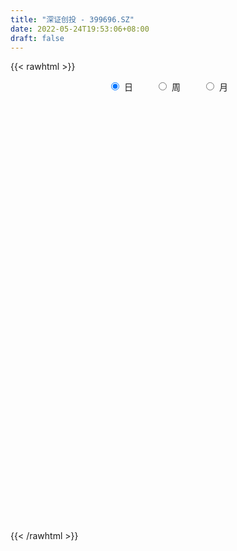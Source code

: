 ```yaml
---
title: "深证创投 - 399696.SZ"
date: 2022-05-24T19:53:06+08:00
draft: false
---
```

{{< rawhtml >}}
    <div style="text-align: center">
        <label style="padding: 1rem;"><input style="margin-right: .5rem" type="radio" name="period" value="D" checked onclick="period_change(this)">日</label>
        <label style="padding: 1rem;"><input style="margin-right: .5rem" type="radio" name="period" value="W" onclick="period_change(this)">周</label>
        <label style="padding: 1rem;"><input style="margin-right: .5rem" type="radio" name="period" value="M" onclick="period_change(this)">月</label>
    </div>
    <div id="chart" style="height: 700px;"></div> 
    <script type="text/javascript">
        const D_v = [23151949.0,24274624.0,24533268.0,20130265.0,22138840.0,22727977.0,21127002.0,21071995.0,23552505.0,24681564.0,26190471.0,28935038.0,26713240.0,29005637.0,25523853.0,23741854.0,25046593.0,29349695.0,27759904.0,23991674.0,31241292.0,32307495.0,30618077.0,28221903.0,28570957.0,29966641.0,30287527.0,31274358.0,37609964.0,36577817.0,35665868.0,32667490.0,33772889.0,33089414.0,31633403.0,28679479.0,30970828.0,31088275.0,31910483.0,34942424.0,37461344.0,43034984.0,41676839.0,36433383.0,30956318.0,30854066.0,32156146.0,28639659.0,37431399.0,40510548.0,43623836.0,39526338.0,43574399.0,35311410.0,34539622.0,36219961.0,40584057.0,41703007.0,35220053.0,35036068.0,36245718.0,33332856.0,36157856.0,36787078.0,38956180.0,37332375.0,35371048.0,33463712.0,27688478.0,27748025.0,30658798.0,32529152.0,35308189.0,32117293.0,34739271.0,38570051.0,41615323.0,36946556.0,39039778.0,31866792.0,37786121.0,33948569.0,35461192.0,36647047.0,33821969.0,35925925.0,35089057.0,36671040.0,32838796.0,35779014.0,30727607.0,24414240.0,31105455.0,27869738.0,30815513.0,21070826.0,22636737.0,18941764.0,22142202.0,19981774.0,22219017.0,18191100.0,20786085.0,24023480.0,21441350.0,20009311.0,22501935.0,21834422.0,22058735.0,22150020.0,25698521.0,25712126.0,24304431.0,23643175.0,25664769.0,28305510.0,21927005.0,23662610.0,33022268.0,30936471.0,29322905.0,31492488.0,33584064.0,34683891.0,35673685.0,35206036.0,33070847.0,35132879.0,30564099.0,36627127.0,32785211.0,33182219.0,31580317.0,34486498.0,34404923.0,37728672.0,39797883.0,45974566.0,36175464.0,36337483.0,36141247.0,35168231.0,36180039.0,34591717.0,39072347.0,40275649.0,38341071.0,40294192.0,39446075.0,36820655.0,31806103.0,38822786.0,38485560.0,39548186.0,35401764.0,35142576.0,34109594.0,36880338.0,38093440.0,46521448.0,43792302.0,40710166.0,43646267.0,35891117.0,35319232.0,36154841.0,36545758.0,39907969.0,41300269.0,42210197.0,34272414.0,35443050.0,33328136.0,31996682.0,37134946.0,32920907.0,29694180.0,29144759.0,26680829.0,28531285.0,31900415.0,31055674.0,33551497.0,28296237.0,28191502.0,31724825.0,39329985.0,33775457.0,35509591.0,38485061.0,36368563.0,50645522.0,32932662.0,29437223.0,29935234.0,29718419.0,29644643.0,30300610.0,29280689.0,36379169.0,37508358.0,34244805.0,33409660.0,30094833.0,36254377.0,40247320.0,40470159.0,32097102.0,36355433.0,31579442.0,32216463.0,30710800.0,29481073.0,27994339.0,28190927.0,28715919.0,30643428.0,27833001.0,31415172.0,30527844.0,29403148.0,32277409.0,28914518.0,29900824.0,23905658.0,24714539.0,20826698.0,20176453.0,21973826.0,25613776.0,21275564.0,29449964.0,26767587.0,30122655.0,27094508.0,29285747.0,24849898.0,23016211.0,23114796.0,26986956.0,33108939.0,25014067.0,22141248.0,27011480.0,25502185.0,29019820.0,30362661.0,30950090.0,30454664.0,33602459.0]
const D_histogram = [0.0,4.4073563533,10.1168228938,13.3256611681,15.6947362181,15.8634530934,14.6786291387,14.9007808957,18.8738259848,19.2068131895,21.3708790562,24.0777548102,28.2851014972,29.2192562326,24.0810513058,18.3703115754,14.8461100357,11.2409104969,5.8744095999,1.6209845719,3.0472989287,1.4697673633,-0.5364670395,-9.3718894126,-10.1072869148,-6.3944741174,-3.6374876169,-1.0159883724,2.0596458244,0.2341652168,1.5270575266,4.7358850425,4.4370039857,6.9753628215,2.1505575647,-4.2654941015,-3.2137077737,-6.1388439061,-1.2144600422,1.5099403007,3.2170482984,10.1821876872,14.3387797002,9.8865354185,6.3177470957,-0.9032578126,-6.7974989383,-9.6311481892,-7.0521409238,-2.5278492918,-3.3595463949,-8.8532512981,-20.15287046,-28.9424194451,-23.6594256503,-18.9166897862,-10.842590654,-9.7827046057,-2.7423779252,-1.7925673972,0.8368123237,1.9216408927,1.0781142144,0.7556517102,0.4926089981,-2.7435796601,-8.1217161617,-17.1549054298,-22.3609905433,-22.7048803505,-24.5303882655,-20.7674597346,-13.96040009,-8.3386521616,-9.2183931724,-6.9478094469,-4.2254602825,-5.3064284397,-10.1318824485,-13.1522398977,-16.8546896203,-12.8008725438,-4.50165091,0.3697384881,3.0361693461,5.0946948421,4.0931962792,5.4042817722,5.9840746549,2.2493458765,2.243752048,2.1166872615,2.7923568098,0.7098241602,-3.6687777262,-7.4098247841,-14.6768144405,-12.5549690838,-9.4703883324,-8.1311248126,-11.1006015203,-9.4438158845,-9.348006908,-7.6044745831,-5.5067734788,-2.3292965058,-0.0344139715,-0.7680555511,-1.2301382006,3.1781963463,8.4051210655,10.084689677,6.6653917418,8.7283761096,8.9160862136,8.5746142295,8.8501782959,12.012422162,13.7050886236,19.1843365019,24.0524328174,24.8235697533,25.048664641,24.8328874823,21.3987321457,15.2977707501,12.8494969333,7.3485933387,5.5848434772,10.7841192112,13.2219138685,12.6938927149,10.7031853979,8.5868657457,5.8402725758,4.2935512075,3.9198518009,1.9127089163,0.1672545125,-5.1136890559,-12.4033449414,-11.2289736062,-10.2254159039,-9.3761560027,-8.0157784196,-7.7866499385,-8.2964789688,-6.1684385267,-10.5703736669,-18.3659534868,-20.2318640135,-17.9026436871,-16.4791191767,-19.7024721453,-19.5227457209,-16.0778708726,-14.0443228254,-10.6722616217,-7.9631474905,-6.6220755757,-10.8832641463,-14.234039571,-19.0166192362,-20.2308055444,-22.2746842427,-17.7378602926,-17.3418825242,-14.1565265362,-6.8910694673,-4.7270192267,-6.5371880494,-10.718585981,-14.8744779672,-14.5641032215,-20.3804401902,-21.20190156,-27.4050301599,-29.4053943162,-27.0466419096,-25.0526038249,-17.83192075,-13.3781291115,-13.2902000909,-11.2773251723,-4.4111266664,1.3787562785,7.9232082414,12.3822121738,16.7038642862,17.0404104991,22.7132386591,20.6271026005,21.6628000841,22.995175817,23.6560108112,21.05169317,15.3272247317,9.2515231998,-1.3930742608,-11.5413972245,-19.2752273974,-17.7014262566,-13.4289187654,-15.227941091,-22.6424183341,-18.1951043689,-8.7805610809,-1.3567520851,6.5908385968,10.5834456649,14.1895084548,13.8491055373,10.0134713765,5.6957720817,1.7645329575,5.6657891354,5.4730107306,5.8070101773,4.7324172861,-0.0947054598,-3.6105529497,-12.5911349339,-14.1014962124,-17.1423953833,-16.1249862786,-17.3770450882,-15.1127845329,-12.3914622864,-12.0969229099,-16.7487365181,-20.2376359868,-33.0561078495,-41.0095546356,-34.9587376569,-30.0334224847,-18.0257128355,-6.7771569822,-0.1209405511,5.5289210573,14.1648008666,22.2966500636,28.651697893,32.7707393998,33.7919210028,36.4345759474,37.8035577962,39.4660538521,41.4386913184,42.5304917131,33.9782905225]
const D_fast = [0.0,5.5091954416,13.7478677056,20.288121272,26.5808803764,30.7154605251,33.2002938551,37.147640836,45.8391424212,50.9738329234,58.4806185542,67.2069330107,78.4855550719,86.7245238656,87.6065817652,86.4884199286,86.6757458979,85.8807739832,81.9828754862,78.1346966012,80.3228356902,79.1127459657,76.972394803,65.7940000766,62.5317808457,64.6459751139,66.4935897101,68.8610918615,72.4516375144,70.684698211,72.3593549025,76.752153679,77.5625236186,81.8447231597,77.5575572941,70.0751321026,70.323491487,65.8636443781,70.4844132314,73.5862986495,76.0976687218,85.6083550323,93.3496419704,91.3690315433,89.3796799945,81.932860633,74.3392447727,69.0978084745,69.913780509,73.806109818,72.1345261163,64.4275083885,48.0896716116,32.0645177652,31.4326551475,31.446218565,36.8096700337,35.4238799306,41.7786121297,42.2802808085,45.1188636103,46.6841024024,46.1101042778,45.9765547011,45.8366642385,41.9145806654,34.5060151233,21.1840994977,10.3877667484,4.3676568536,-3.5904481278,-5.0193845306,-1.7024249085,1.8346599796,-1.3496793244,-0.8160479606,0.8499361331,-1.557639134,-8.9160637549,-15.2244811786,-23.1406033062,-22.2870043657,-15.1131954594,-10.1493714393,-6.7238982447,-3.3916990382,-3.3698985312,-0.7077425952,1.3680689512,-1.8043233581,-1.2489791747,-0.8468721457,0.5268866051,-1.3781900045,-6.6739863225,-12.2674895764,-23.2036828429,-24.2205797572,-23.5035960889,-24.1971137722,-29.94174086,-30.6459091953,-32.8871019459,-33.0446882667,-32.3236805321,-29.7285276856,-27.4422486442,-28.3679041115,-29.1375213111,-23.9346376777,-16.6064326921,-12.4056916614,-14.1586416611,-9.9135632659,-7.4968316085,-5.6946500353,-3.2065413948,2.9588080117,8.0777466292,18.353078633,29.2342831529,36.2113125271,42.698573575,48.6910182869,50.6065459867,48.3300272787,49.0941276952,45.4303724352,45.0628334431,52.9581389798,58.7014121043,61.3468641294,62.0319531618,62.0623499461,60.7758249201,60.3024913537,60.9087548973,59.3797892418,57.6761484661,51.1167826338,40.7262905129,39.0934184465,37.5406221729,36.0458430734,35.4022760515,33.6847420481,31.1007932756,31.686724086,24.6421955291,12.2551273375,5.3312508075,3.184810212,0.4885549283,-7.6604160767,-12.3613760825,-12.9359689523,-14.4135016115,-13.7095058132,-12.9911785547,-13.3056255338,-20.287630141,-27.1969154584,-36.7336499326,-43.0055376269,-50.6180873859,-50.5157285089,-54.4552213716,-54.8089970176,-49.2663073156,-48.2840118816,-51.7284777167,-58.5895221435,-66.4640336215,-69.7946846813,-80.7061316975,-86.8280684573,-99.8824545972,-109.2341673325,-113.6370754033,-117.9061882748,-115.1434853874,-114.0342260269,-117.2688470289,-118.0753034035,-112.3118865641,-106.1773145496,-97.6520605263,-90.0975035505,-81.5998853665,-77.0032365288,-65.6520987041,-62.5814591125,-56.1300616079,-49.0488919207,-42.4740542237,-39.8154485725,-41.7081108278,-45.4709315598,-56.4637975855,-69.4974698554,-82.0501068777,-84.9016623011,-83.9863845011,-89.5923920995,-102.6674739261,-102.7689360532,-95.5495330354,-88.4649120609,-78.8696117297,-72.2311432455,-65.0777033419,-61.9558298751,-63.2880961917,-66.181852466,-69.6719583509,-64.3542548891,-63.1787806113,-61.3930286202,-61.2845171899,-66.1353163008,-70.5538020281,-82.6821677458,-87.7179030774,-95.0444010941,-98.0582385591,-103.6545586407,-105.1684942187,-105.5450375437,-108.2747288947,-117.1137266324,-125.6620350978,-146.7445339228,-164.9503693678,-167.6392368035,-170.2222772524,-162.7209958121,-153.1667292043,-146.540747911,-139.5086560383,-127.3315760123,-113.6255642994,-100.1075919968,-87.79586564,-78.3267037863,-66.5754048549,-55.755533557,-44.2265240381,-31.8942137422,-20.1697904193,-20.2274189792]
const D_slow = [0.0,1.1018390883,3.6310448118,6.9624601038,10.8861441583,14.8520074317,18.5216647164,22.2468599403,26.9653164365,31.7670197339,37.1097394979,43.1291782005,50.2004535748,57.5052676329,63.5255304594,68.1181083532,71.8296358622,74.6398634864,76.1084658863,76.5137120293,77.2755367615,77.6429786023,77.5088618425,75.1658894893,72.6390677606,71.0404492312,70.131077327,69.8770802339,70.39199169,70.4505329942,70.8322973758,72.0162686365,73.1255196329,74.8693603383,75.4069997294,74.3406262041,73.5371992607,72.0024882841,71.6988732736,72.0763583488,72.8806204234,75.4261673452,79.0108622702,81.4824961248,83.0619328988,82.8361184456,81.136743711,78.7289566637,76.9659214328,76.3339591098,75.4940725111,73.2807596866,68.2425420716,61.0069372103,55.0920807978,50.3629083512,47.6522606877,45.2065845363,44.520990055,44.0728482057,44.2820512866,44.7624615098,45.0319900634,45.2209029909,45.3440552404,44.6581603254,42.627731285,38.3390049275,32.7487572917,27.0725372041,20.9399401377,15.748075204,12.2579751815,10.1733121411,7.868713848,6.1317614863,5.0753964157,3.7487893057,1.2158186936,-2.0722412808,-6.2859136859,-9.4861318219,-10.6115445494,-10.5191099273,-9.7600675908,-8.4863938803,-7.4630948105,-6.1120243674,-4.6160057037,-4.0536692346,-3.4927312226,-2.9635594072,-2.2654702048,-2.0880141647,-3.0052085963,-4.8576647923,-8.5268684024,-11.6656106734,-14.0332077565,-16.0659889596,-18.8411393397,-21.2020933108,-23.5390950378,-25.4402136836,-26.8169070533,-27.3992311798,-27.4078346727,-27.5998485604,-27.9073831106,-27.112834024,-25.0115537576,-22.4903813384,-20.8240334029,-18.6419393755,-16.4129178221,-14.2692642648,-12.0567196908,-9.0536141503,-5.6273419944,-0.8312578689,5.1818503355,11.3877427738,17.649908934,23.8581308046,29.207813841,33.0322565286,36.2446307619,38.0817790965,39.4779899659,42.1740197687,45.4794982358,48.6529714145,51.328767764,53.4754842004,54.9355523443,56.0089401462,56.9889030964,57.4670803255,57.5088939536,56.2304716896,53.1296354543,50.3223920527,47.7660380768,45.4219990761,43.4180544712,41.4713919866,39.3972722444,37.8551626127,35.212569196,30.6210808243,25.5631148209,21.0874538991,16.967674105,12.0420560686,7.1613696384,3.1419019203,-0.3691787861,-3.0372441915,-5.0280310641,-6.6835499581,-9.4043659947,-12.9628758874,-17.7170306965,-22.7747320825,-28.3434031432,-32.7778682164,-37.1133388474,-40.6524704814,-42.3752378483,-43.5569926549,-45.1912896673,-47.8709361625,-51.5895556543,-55.2305814597,-60.3256915073,-65.6261668973,-72.4774244373,-79.8287730163,-86.5904334937,-92.8535844499,-97.3115646374,-100.6560969153,-103.978646938,-106.7979782311,-107.9007598977,-107.5560708281,-105.5752687677,-102.4797157243,-98.3037496527,-94.043647028,-88.3653373632,-83.208561713,-77.792861692,-72.0440677378,-66.130065035,-60.8671417425,-57.0353355595,-54.7224547596,-55.0707233248,-57.9560726309,-62.7748794803,-67.2002360444,-70.5574657358,-74.3644510085,-80.025055592,-84.5738316842,-86.7689719545,-87.1081599758,-85.4604503266,-82.8145889103,-79.2672117966,-75.8049354123,-73.3015675682,-71.8776245478,-71.4364913084,-70.0200440245,-68.6517913419,-67.2000387975,-66.016934476,-66.040610841,-66.9432490784,-70.0910328119,-73.616406865,-77.9020057108,-81.9332522805,-86.2775135525,-90.0557096857,-93.1535752573,-96.1778059848,-100.3649901143,-105.424399111,-113.6884260734,-123.9408147323,-132.6804991465,-140.1888547677,-144.6952829766,-146.3895722221,-146.4198073599,-145.0375770956,-141.4963768789,-135.922214363,-128.7592898898,-120.5666050398,-112.1186247891,-103.0099808023,-93.5590913532,-83.6925778902,-73.3329050606,-62.7002821323,-54.2057095017]
const D_data = [['2021-05-13', 2950.1949, 2963.4893, 2940.9725, 2985.8409],['2021-05-14', 2977.4327, 3032.551, 2964.7231, 3037.9107],['2021-05-17', 3024.8148, 3082.5075, 3023.8312, 3092.6428],['2021-05-18', 3078.2594, 3085.5427, 3067.2235, 3095.0801],['2021-05-19', 3067.3465, 3103.0906, 3061.8542, 3117.3169],['2021-05-20', 3089.9815, 3096.9139, 3082.5752, 3112.6335],['2021-05-21', 3111.9787, 3091.8435, 3078.1014, 3122.1982],['2021-05-24', 3096.0373, 3121.6646, 3080.9324, 3121.6646],['2021-05-25', 3126.0898, 3197.157, 3120.4009, 3198.8588],['2021-05-26', 3196.3116, 3182.7095, 3175.98, 3202.5022],['2021-05-27', 3178.2363, 3233.6644, 3171.6567, 3237.1598],['2021-05-28', 3248.9864, 3277.682, 3247.2449, 3313.8948],['2021-05-31', 3301.618, 3342.9637, 3295.1847, 3343.8811],['2021-06-01', 3332.7803, 3346.6851, 3293.5428, 3349.7849],['2021-06-02', 3339.7541, 3289.2131, 3268.8879, 3342.1092],['2021-06-03', 3281.7382, 3279.0483, 3248.7814, 3326.7992],['2021-06-04', 3263.5041, 3304.734, 3257.8385, 3349.9628],['2021-06-07', 3313.1613, 3305.3109, 3276.4061, 3316.5459],['2021-06-08', 3309.8744, 3276.5244, 3250.4735, 3337.6194],['2021-06-09', 3274.6335, 3278.2795, 3261.432, 3294.5076],['2021-06-10', 3284.3004, 3354.6661, 3277.0164, 3362.5494],['2021-06-11', 3360.0312, 3329.4808, 3328.5058, 3368.9035],['2021-06-15', 3331.7284, 3325.8366, 3301.8771, 3348.9822],['2021-06-16', 3324.5679, 3217.7248, 3214.7771, 3328.0467],['2021-06-17', 3212.9182, 3296.0175, 3212.9182, 3297.156],['2021-06-18', 3319.2613, 3363.4932, 3319.1356, 3373.314],['2021-06-21', 3361.2172, 3375.1251, 3340.4206, 3409.544],['2021-06-22', 3382.8658, 3396.1563, 3345.2022, 3406.1626],['2021-06-23', 3389.689, 3427.7514, 3378.2396, 3453.8762],['2021-06-24', 3436.498, 3380.6875, 3376.7369, 3436.498],['2021-06-25', 3390.3406, 3429.1322, 3390.3406, 3437.7333],['2021-06-28', 3445.6825, 3478.0886, 3427.8825, 3498.3369],['2021-06-29', 3487.3186, 3456.0682, 3436.657, 3488.2752],['2021-06-30', 3460.9619, 3512.87, 3454.9323, 3516.0421],['2021-07-01', 3513.0672, 3428.7621, 3427.1044, 3513.5089],['2021-07-02', 3414.037, 3388.1503, 3381.4624, 3434.2234],['2021-07-05', 3403.773, 3474.7625, 3401.4002, 3474.7625],['2021-07-06', 3479.8303, 3426.4621, 3371.7957, 3488.613],['2021-07-07', 3400.4013, 3537.5979, 3380.5151, 3540.6812],['2021-07-08', 3562.8224, 3541.1689, 3528.839, 3577.1312],['2021-07-09', 3524.9346, 3552.6981, 3459.4047, 3571.1714],['2021-07-12', 3590.8283, 3658.1272, 3562.6088, 3670.3178],['2021-07-13', 3652.9827, 3673.991, 3621.8571, 3675.8645],['2021-07-14', 3639.3422, 3586.4678, 3586.0338, 3651.7504],['2021-07-15', 3567.2958, 3594.035, 3525.9534, 3601.7896],['2021-07-16', 3581.0499, 3532.9906, 3529.6085, 3595.8177],['2021-07-19', 3510.7961, 3522.6423, 3489.3187, 3545.7885],['2021-07-20', 3495.7086, 3542.1372, 3490.5846, 3547.0556],['2021-07-21', 3554.9114, 3613.7155, 3550.7299, 3634.3828],['2021-07-22', 3639.8676, 3664.4823, 3605.7481, 3664.9999],['2021-07-23', 3688.7231, 3615.8433, 3605.2593, 3694.4511],['2021-07-26', 3614.6658, 3545.9526, 3463.2418, 3636.7739],['2021-07-27', 3551.5132, 3426.044, 3426.044, 3586.6673],['2021-07-28', 3375.1913, 3392.4881, 3275.9237, 3444.8285],['2021-07-29', 3464.0743, 3546.5378, 3454.4528, 3564.4933],['2021-07-30', 3533.085, 3557.404, 3502.1788, 3590.189],['2021-08-02', 3558.7336, 3628.9978, 3558.7336, 3628.9978],['2021-08-03', 3629.8451, 3564.2077, 3551.4614, 3637.9564],['2021-08-04', 3559.44, 3662.5398, 3559.44, 3663.6047],['2021-08-05', 3639.0089, 3612.3844, 3592.4111, 3643.407],['2021-08-06', 3644.0726, 3649.081, 3616.1475, 3684.2845],['2021-08-09', 3628.4255, 3647.269, 3580.999, 3654.8558],['2021-08-10', 3640.765, 3631.3698, 3580.3381, 3658.2385],['2021-08-11', 3632.9141, 3641.9203, 3599.3812, 3659.1396],['2021-08-12', 3636.785, 3648.0464, 3621.7179, 3664.1506],['2021-08-13', 3632.9859, 3606.8023, 3597.3182, 3673.0772],['2021-08-16', 3590.6829, 3558.4389, 3546.1282, 3600.1072],['2021-08-17', 3560.5871, 3469.1313, 3456.6452, 3575.4685],['2021-08-18', 3473.7558, 3467.6581, 3436.1518, 3503.5435],['2021-08-19', 3467.7374, 3499.7111, 3431.0998, 3528.819],['2021-08-20', 3486.0266, 3459.7006, 3421.1105, 3506.7604],['2021-08-23', 3473.1508, 3519.4349, 3458.0596, 3523.7309],['2021-08-24', 3548.4059, 3574.3325, 3524.9496, 3587.0988],['2021-08-25', 3588.1173, 3585.8519, 3554.6109, 3596.9649],['2021-08-26', 3583.9791, 3511.4568, 3505.6893, 3585.5363],['2021-08-27', 3506.2524, 3549.2282, 3492.5041, 3550.6206],['2021-08-30', 3556.1387, 3564.7549, 3536.8103, 3606.7008],['2021-08-31', 3559.9611, 3518.3333, 3465.9293, 3559.9611],['2021-09-01', 3513.9623, 3449.5135, 3391.288, 3514.101],['2021-09-02', 3432.7776, 3441.4295, 3425.1021, 3457.9946],['2021-09-03', 3439.6391, 3401.978, 3374.7391, 3470.7158],['2021-09-06', 3400.107, 3487.1203, 3377.5134, 3492.0145],['2021-09-07', 3489.7946, 3565.4817, 3476.8908, 3567.3304],['2021-09-08', 3570.4724, 3555.0907, 3537.5519, 3579.189],['2021-09-09', 3552.227, 3547.8297, 3516.2375, 3584.5926],['2021-09-10', 3544.4677, 3554.9976, 3518.8931, 3566.0788],['2021-09-13', 3557.5666, 3522.0594, 3505.2679, 3566.3008],['2021-09-14', 3516.5804, 3554.7359, 3505.8068, 3611.7057],['2021-09-15', 3553.147, 3554.5104, 3531.4187, 3574.6678],['2021-09-16', 3554.3267, 3494.5502, 3494.5502, 3564.9761],['2021-09-17', 3488.9592, 3532.4115, 3477.9907, 3541.6079],['2021-09-22', 3483.2985, 3531.8195, 3478.2282, 3535.5683],['2021-09-23', 3558.9532, 3544.9703, 3531.517, 3568.0682],['2021-09-24', 3531.1341, 3507.6718, 3503.0473, 3575.5225],['2021-09-27', 3529.9654, 3459.7989, 3425.8267, 3558.7701],['2021-09-28', 3446.9381, 3440.7392, 3432.1436, 3475.2147],['2021-09-29', 3410.1392, 3356.8299, 3346.0128, 3418.721],['2021-09-30', 3375.003, 3448.1766, 3374.2595, 3453.0609],['2021-10-08', 3501.714, 3463.6918, 3449.5492, 3505.5602],['2021-10-11', 3463.9622, 3444.5986, 3421.0022, 3463.9622],['2021-10-12', 3435.2827, 3375.9402, 3339.3485, 3439.4104],['2021-10-13', 3379.0369, 3419.256, 3363.273, 3420.197],['2021-10-14', 3413.5668, 3393.699, 3376.5245, 3417.3013],['2021-10-15', 3378.226, 3409.0371, 3358.5521, 3421.1388],['2021-10-18', 3404.402, 3414.9025, 3364.2515, 3416.2445],['2021-10-19', 3422.7976, 3435.7356, 3417.2052, 3446.2559],['2021-10-20', 3430.9306, 3434.6607, 3424.5083, 3467.2283],['2021-10-21', 3433.6483, 3396.6821, 3380.4275, 3437.1169],['2021-10-22', 3399.4881, 3392.0731, 3383.7221, 3426.2125],['2021-10-25', 3399.1488, 3460.6912, 3398.7883, 3461.1305],['2021-10-26', 3480.1158, 3498.0365, 3477.5641, 3523.6325],['2021-10-27', 3500.6099, 3476.35, 3461.1482, 3509.0225],['2021-10-28', 3459.3331, 3411.346, 3403.8904, 3484.7167],['2021-10-29', 3425.2759, 3479.7549, 3405.2667, 3480.0346],['2021-11-01', 3476.3173, 3466.9414, 3443.9966, 3497.4547],['2021-11-02', 3468.4728, 3464.7263, 3431.5932, 3523.7545],['2021-11-03', 3457.0922, 3477.403, 3446.3938, 3486.2391],['2021-11-04', 3494.6561, 3529.7952, 3494.6523, 3539.0543],['2021-11-05', 3550.016, 3533.8349, 3531.8708, 3581.631],['2021-11-08', 3544.753, 3613.5222, 3544.4372, 3628.4508],['2021-11-09', 3622.2898, 3651.6293, 3596.3351, 3651.6293],['2021-11-10', 3633.9113, 3636.3987, 3582.7874, 3641.1745],['2021-11-11', 3629.774, 3654.3698, 3616.2319, 3660.6502],['2021-11-12', 3651.6458, 3671.875, 3641.6655, 3673.7434],['2021-11-15', 3679.3855, 3643.989, 3633.2096, 3683.5053],['2021-11-16', 3640.9272, 3603.8675, 3602.4453, 3656.7067],['2021-11-17', 3618.3769, 3642.709, 3612.6993, 3649.0929],['2021-11-18', 3632.3143, 3596.2901, 3585.3827, 3632.3143],['2021-11-19', 3597.5334, 3634.1561, 3594.913, 3635.4712],['2021-11-22', 3661.1498, 3743.1767, 3661.1498, 3743.1767],['2021-11-23', 3734.4013, 3745.195, 3717.224, 3762.2427],['2021-11-24', 3743.4422, 3730.3364, 3725.4911, 3766.0664],['2021-11-25', 3731.1237, 3721.7062, 3709.3324, 3736.8007],['2021-11-26', 3710.4899, 3724.2204, 3708.9178, 3743.4994],['2021-11-29', 3674.0286, 3716.6604, 3670.736, 3737.1648],['2021-11-30', 3740.9016, 3732.0446, 3704.8427, 3746.5291],['2021-12-01', 3734.1929, 3752.908, 3729.6518, 3753.8169],['2021-12-02', 3759.314, 3736.4882, 3719.8321, 3764.765],['2021-12-03', 3734.0437, 3738.6313, 3724.0105, 3750.3155],['2021-12-06', 3727.2067, 3681.3766, 3673.4935, 3736.3593],['2021-12-07', 3705.6881, 3622.8491, 3600.5763, 3706.6689],['2021-12-08', 3639.5827, 3710.2474, 3639.5827, 3711.7243],['2021-12-09', 3707.5009, 3712.4039, 3695.2254, 3731.7305],['2021-12-10', 3687.3703, 3714.2794, 3679.1499, 3718.6233],['2021-12-13', 3710.1049, 3726.0421, 3692.3083, 3735.1185],['2021-12-14', 3708.9671, 3715.8898, 3702.6492, 3721.9474],['2021-12-15', 3710.3902, 3705.1789, 3701.4966, 3742.9421],['2021-12-16', 3712.5869, 3742.345, 3697.5746, 3742.345],['2021-12-17', 3728.1804, 3652.8088, 3652.8088, 3728.1804],['2021-12-20', 3638.6936, 3570.2357, 3566.8008, 3652.6112],['2021-12-21', 3568.459, 3606.8494, 3568.333, 3610.7159],['2021-12-22', 3616.4701, 3648.7062, 3615.0216, 3659.261],['2021-12-23', 3650.7836, 3636.4428, 3633.4585, 3661.0873],['2021-12-24', 3645.7391, 3560.8405, 3556.4829, 3648.8365],['2021-12-27', 3568.2144, 3580.8508, 3560.1117, 3602.5031],['2021-12-28', 3589.2505, 3618.0521, 3582.6362, 3618.9218],['2021-12-29', 3613.2645, 3603.3255, 3595.316, 3619.1362],['2021-12-30', 3607.8555, 3624.603, 3598.0287, 3644.3811],['2021-12-31', 3637.8075, 3624.735, 3620.1583, 3644.3934],['2022-01-04', 3666.3104, 3611.8823, 3594.883, 3670.3014],['2022-01-05', 3598.7126, 3525.5454, 3502.3531, 3601.8583],['2022-01-06', 3496.6103, 3504.6076, 3468.5353, 3520.3645],['2022-01-07', 3504.2508, 3449.0316, 3448.429, 3528.257],['2022-01-10', 3438.1986, 3458.8257, 3411.5093, 3472.0177],['2022-01-11', 3454.2, 3418.8522, 3412.4154, 3477.072],['2022-01-12', 3445.8887, 3487.6703, 3445.8887, 3487.6703],['2022-01-13', 3489.6907, 3430.0641, 3429.3872, 3490.9727],['2022-01-14', 3411.8243, 3456.5414, 3404.6994, 3475.0229],['2022-01-17', 3452.7856, 3521.6677, 3452.7856, 3527.0363],['2022-01-18', 3521.6627, 3472.5063, 3465.4483, 3521.6627],['2022-01-19', 3455.8233, 3412.7822, 3392.4769, 3460.5323],['2022-01-20', 3411.5672, 3353.2139, 3350.789, 3419.2362],['2022-01-21', 3347.8111, 3313.5166, 3303.9601, 3358.2302],['2022-01-24', 3295.5428, 3339.6086, 3290.6781, 3357.7683],['2022-01-25', 3324.5264, 3225.5669, 3225.5669, 3345.425],['2022-01-26', 3233.6201, 3244.4606, 3201.2468, 3262.8868],['2022-01-27', 3238.5512, 3128.5367, 3127.3731, 3239.4081],['2022-01-28', 3155.572, 3125.2501, 3093.74, 3173.7348],['2022-02-07', 3178.7872, 3146.2988, 3134.1816, 3200.7682],['2022-02-08', 3143.4519, 3119.7914, 3056.5448, 3143.4519],['2022-02-09', 3125.5828, 3179.5089, 3098.578, 3182.4008],['2022-02-10', 3185.7867, 3149.8315, 3126.8456, 3185.7867],['2022-02-11', 3131.7633, 3082.0981, 3076.3653, 3138.9719],['2022-02-14', 3059.8053, 3087.0045, 3039.585, 3115.8542],['2022-02-15', 3097.3735, 3150.3057, 3093.3648, 3151.0082],['2022-02-16', 3167.9999, 3154.5574, 3143.6302, 3172.6967],['2022-02-17', 3152.2959, 3186.0091, 3136.6704, 3214.0384],['2022-02-18', 3160.0889, 3183.0304, 3152.7847, 3184.1532],['2022-02-21', 3186.8161, 3202.4865, 3180.307, 3204.0509],['2022-02-22', 3176.1775, 3164.9929, 3127.8836, 3176.1775],['2022-02-23', 3168.0359, 3251.1414, 3168.0359, 3251.6273],['2022-02-24', 3228.4043, 3168.7708, 3125.793, 3258.8666],['2022-02-25', 3205.2691, 3210.5454, 3201.4255, 3246.4117],['2022-02-28', 3211.749, 3227.9324, 3180.3492, 3227.9324],['2022-03-01', 3240.4094, 3233.7985, 3212.2101, 3257.8686],['2022-03-02', 3213.9061, 3196.484, 3182.9499, 3213.9061],['2022-03-03', 3207.1227, 3140.9589, 3135.3663, 3207.741],['2022-03-04', 3110.9822, 3106.4196, 3092.5326, 3146.2422],['2022-03-07', 3094.2223, 2999.0766, 2986.4532, 3094.2223],['2022-03-08', 3007.7049, 2935.5896, 2905.0598, 3027.2663],['2022-03-09', 2941.56, 2896.3144, 2774.442, 2954.4991],['2022-03-10', 2979.6426, 2972.1315, 2962.4991, 2999.0512],['2022-03-11', 2925.5505, 2999.4827, 2898.1637, 3000.7211],['2022-03-14', 2966.8586, 2908.22, 2907.8075, 2977.1948],['2022-03-15', 2884.486, 2786.5746, 2786.5746, 2934.6018],['2022-03-16', 2838.9447, 2899.0519, 2735.8175, 2905.4374],['2022-03-17', 2953.5959, 2975.8675, 2949.8349, 3029.2183],['2022-03-18', 2958.5186, 2980.1235, 2936.8111, 2982.9843],['2022-03-21', 2997.1805, 3018.1885, 2982.954, 3033.1791],['2022-03-22', 3011.6379, 2995.8998, 2984.7208, 3020.579],['2022-03-23', 3013.594, 3010.0553, 2990.5986, 3023.4543],['2022-03-24', 2990.1641, 2969.6364, 2942.636, 2993.9837],['2022-03-25', 2977.0833, 2913.4234, 2913.4234, 2985.9259],['2022-03-28', 2892.608, 2881.1917, 2864.2241, 2909.8447],['2022-03-29', 2895.7254, 2856.407, 2844.0681, 2899.8976],['2022-03-30', 2873.0194, 2947.3929, 2863.3422, 2947.3929],['2022-03-31', 2927.6331, 2900.7074, 2897.2917, 2928.2884],['2022-04-01', 2882.2561, 2902.5227, 2866.6523, 2917.9932],['2022-04-06', 2901.3461, 2877.5739, 2859.741, 2901.3461],['2022-04-07', 2863.6799, 2806.945, 2806.945, 2872.9458],['2022-04-08', 2809.174, 2789.75, 2754.4744, 2816.0477],['2022-04-11', 2771.8914, 2671.029, 2659.5735, 2771.8914],['2022-04-12', 2663.934, 2715.2086, 2638.3825, 2716.6441],['2022-04-13', 2698.1085, 2660.2927, 2660.2927, 2707.5845],['2022-04-14', 2683.2628, 2680.891, 2663.0959, 2701.4157],['2022-04-15', 2656.1106, 2626.329, 2605.5543, 2656.1106],['2022-04-18', 2610.6426, 2647.5068, 2577.0177, 2651.582],['2022-04-19', 2646.0766, 2642.6315, 2628.0335, 2679.822],['2022-04-20', 2652.5067, 2597.0332, 2588.6685, 2652.7152],['2022-04-21', 2580.903, 2497.5717, 2487.1064, 2601.9461],['2022-04-22', 2479.3749, 2460.4936, 2443.9435, 2498.3502],['2022-04-25', 2407.5958, 2262.2143, 2262.2143, 2407.5958],['2022-04-26', 2273.658, 2220.0879, 2213.8597, 2307.2089],['2022-04-27', 2189.727, 2341.624, 2178.2072, 2342.813],['2022-04-28', 2318.492, 2311.7038, 2289.0065, 2353.6153],['2022-04-29', 2327.4139, 2406.7894, 2318.7847, 2416.8594],['2022-05-05', 2394.3093, 2429.6398, 2388.8179, 2458.8639],['2022-05-06', 2367.609, 2396.9837, 2358.762, 2418.2847],['2022-05-09', 2394.1201, 2399.125, 2387.7686, 2433.9458],['2022-05-10', 2363.4612, 2462.7784, 2357.0179, 2464.2494],['2022-05-11', 2463.4059, 2496.8065, 2462.0124, 2567.7556],['2022-05-12', 2483.1924, 2515.4191, 2482.0304, 2526.3611],['2022-05-13', 2528.6467, 2522.6885, 2500.2554, 2535.5145],['2022-05-16', 2544.501, 2507.9302, 2499.6131, 2565.2138],['2022-05-17', 2511.1703, 2551.0509, 2492.2833, 2552.7126],['2022-05-18', 2559.7014, 2561.7604, 2553.172, 2586.4888],['2022-05-19', 2525.7619, 2592.0531, 2519.9394, 2592.2038],['2022-05-20', 2608.6923, 2627.098, 2595.7541, 2634.9454],['2022-05-23', 2637.3882, 2648.3948, 2616.6714, 2649.969],['2022-05-24', 2643.8997, 2529.6404, 2529.3828, 2643.8997]]
const W_v = [83137130.0,93850438.0,100381890.0,106974234.0,83570051.0,90198677.0,80912142.0,92892574.0,117255157.0,113781002.0,94464986.0,73491967.0,84253771.0,72154207.0,62811573.0,73653523.0,78490374.0,86493001.0,81698991.0,66507654.0,70821118.0,66182539.0,57900763.0,60367535.0,56440861.0,72071496.0,72349444.0,68001819.0,71074002.0,61607952.0,28242463.0,20819851.0,77011919.0,75873210.0,93665918.0,81074227.0,78441338.0,49062115.0,66335245.0,83726795.0,77125533.0,37425973.0,71476232.0,65901928.0,67533728.0,63884851.0,53718311.0,57393603.0,54631407.0,61488076.0,62544407.0,64416993.0,63571945.0,80809663.0,63539446.0,62152600.0,56153804.0,50256998.0,53818348.0,51583935.0,51249064.0,54806914.0,42716843.0,58892030.0,57167835.0,64518257.0,64968058.0,66234577.0,88845388.0,83830157.0,62319758.0,84544302.0,65990007.0,56684736.0,66302171.0,41083558.0,95293354.0,83715732.0,79782995.0,83868510.0,112497497.0,158605253.0,188040309.0,246265129.0,225460465.0,164141299.0,152733944.0,151864825.0,159202541.0,148410011.0,137331058.0,48051044.0,109375222.0,123875638.0,119989449.0,127709596.0,87338397.0,115279608.0,115356112.0,119195351.0,133801151.0,87889622.0,97608998.0,104224261.0,96910022.0,99828960.0,107096499.0,151531532.0,154529227.0,175028805.0,133802062.0,142803292.0,144163714.0,19706908.0,85153285.0,118612246.0,96015813.0,133156132.0,122341185.0,111299372.0,109230014.0,98790879.0,107599052.0,137100719.0,154835073.0,134674064.0,115542756.0,193196366.0,173760219.0,136334510.0,196490590.0,213042246.0,256130346.0,308083768.0,242267223.0,213060262.0,183630235.0,156721981.0,132595005.0,123151657.0,150272220.0,161655293.0,116756983.0,97574237.0,147412229.0,142248343.0,116983391.0,168583594.0,148304938.0,164986914.0,96433470.0,173332878.0,277727531.0,248109514.0,196205329.0,156876980.0,193606668.0,144585882.0,139275599.0,158528150.0,172172984.0,197667972.0,159648663.0,123200200.0,56329681.0,24846333.0,142448784.0,113130061.0,121512191.0,127999602.0,125246292.0,104367659.0,113335010.0,116672779.0,105345618.0,105945181.0,134921937.0,105874110.0,167104211.0,166200486.0,150777046.0,144236510.0,125884972.0,58531950.0,52154619.0,121652264.0,119211842.0,124034397.0,113526078.0,114784920.0,109276929.0,86876639.0,99826248.0,134035735.0,123788189.0,50056054.0,117160789.0,110657352.0,124431573.0,130031177.0,144650060.0,117377578.0,171415534.0,159842675.0,166373354.0,182955590.0,182361588.0,189171730.0,188788903.0,182566345.0,154930061.0,173263956.0,187254570.0,175804702.0,171105514.0,83389433.0,93464840.0,22142202.0,105201456.0,107845753.0,121508273.0,132582162.0,160019819.0,169647546.0,168661372.0,194081508.0,178418717.0,197429334.0,185483290.0,179627712.0,174670183.0,183818917.0,186554066.0,160891474.0,151719700.0,161318006.0,193941399.0,149036129.0,170822681.0,179163791.0,160343211.0,143377614.0,91346164.0,139712948.0,109866317.0,142720461.0,47866109.0,130366006.0,142846236.0,64057123.0]
const W_histogram = [0.0,-0.7916325926,2.0525917248,1.9162678923,0.5082750889,7.5619624961,12.1149303251,18.5800443092,23.621973625,24.7284569426,23.5461671029,22.5483875332,23.7688946116,17.7622041305,13.5675267505,5.5875129734,6.0640765061,-0.3174337561,-6.2480843576,-8.1403444065,-14.1551076408,-17.965521505,-21.0419321393,-23.6618097481,-21.1649074667,-20.1433195449,-23.6808369257,-24.5608058655,-33.4572992208,-45.2830925597,-46.6728926363,-41.6968760941,-29.6764906269,-14.5414105061,-3.7393200208,-7.4067071672,1.3083691915,3.1832858657,5.7756191038,3.7956379749,0.7660665943,-0.1242255705,3.4605316772,6.2467107825,5.6161928637,0.6199022671,-0.851130449,-7.0977209997,-19.0371970225,-23.0019821262,-28.7651653103,-23.8729918984,-18.6149097292,-13.0365378093,-17.5876271655,-16.0852573048,-19.8874179623,-18.8149556669,-16.0003750013,-14.5734547994,-16.2077237427,-12.4176487668,-9.6072376037,-20.1277514952,-26.9703148887,-26.6872257241,-18.4403707966,-13.2778402174,-0.9634882338,1.0993316217,4.7685689734,9.4129269711,11.3600692803,10.0783143663,8.7776915601,9.3188254777,13.8390139673,16.3889429882,19.7472205804,20.8259500286,28.4682941393,41.5481143148,55.8366846657,69.1910056617,75.351295977,80.2365658696,77.343304048,79.483708543,71.5066393631,66.0848574566,48.6037390865,30.6280995902,11.1801508042,-6.2386369183,-20.0044467559,-24.8058572969,-33.1740213279,-34.2336639132,-26.3126313054,-21.2834046021,-14.4716161513,-14.3096570741,-12.8870631922,-9.1697949509,-9.2200087057,-13.70592166,-10.8124097945,-2.8793869038,1.9312560266,14.2197589398,23.6994034355,28.2308649303,22.2715038507,14.5300673135,12.9378825648,8.392850428,6.76641033,5.8470246425,5.369331967,1.5397304093,-1.2171842818,-4.0892517693,-0.4547715989,4.9456370813,10.570183661,13.3207518188,20.1674752234,26.7532185239,30.4836391052,27.4854683241,23.2487868535,24.4431464025,39.0575776651,33.0981035706,35.0926438975,21.7237328157,0.134233437,-18.9353031598,-31.4078701612,-35.5299023481,-33.2141770041,-33.5310455859,-28.9463928152,-20.2045504126,-13.6878746791,-18.4205393472,-19.2707971406,-9.458581505,-1.9137759781,9.4526050906,16.9615764827,26.3430776078,47.1362848825,44.9336702516,36.4882071699,38.229313478,36.9405891847,30.4522137327,22.0825289999,18.5026019142,13.9708860512,-2.6925807746,-7.035238021,-18.8392783122,-25.564679133,-22.2488775553,-17.2356690239,-19.4656486748,-20.1047168032,-9.8915147265,-1.8733499755,-0.5519777119,-2.2942916441,-0.6638260704,-6.169859455,-5.9612475661,-5.8248758497,-1.765127543,7.2906382651,11.125913956,23.8299667704,16.1277739493,3.02339198,6.4846281931,6.1795937259,-9.2268949589,-20.2325170345,-32.2940840848,-46.18333237,-52.5634631547,-50.9490180218,-51.546071106,-51.2187255978,-37.7875546953,-26.8969143741,-25.5220888061,-17.4464348764,-7.8398193652,10.3165171661,22.7229711291,30.6762405483,35.9428082313,41.1857359318,39.2408362401,45.9196879419,45.7902204553,47.8410044899,42.0248577691,41.0670516957,34.5622292486,18.1533046574,11.4566177216,-3.9382934033,-4.806562939,-7.7200892284,-11.8826530412,-18.8008127474,-22.2536258659,-27.7807832825,-31.8497063473,-28.0404942928,-21.5735833782,-8.3725764663,-2.8402332198,5.7568243983,10.9829694297,11.3235448509,6.189448996,-4.0673259364,-7.0411497506,-20.5687981689,-28.2631188478,-41.4402228365,-60.1558325703,-71.9637915313,-69.4640326344,-62.654512851,-61.7588907278,-64.6555719087,-64.0409791739,-64.1330292357,-60.9560043991,-62.2588336247,-69.3916078334,-79.8004906591,-84.3792913742,-82.0700640821,-66.7295899788,-45.2324818957,-33.7830215837]
const W_fast = [0.0,-0.9895407407,2.3678315079,2.7105746484,1.4296506172,10.3738286485,17.9555290587,29.0656541202,40.0130768422,47.3016743954,52.0059263315,56.6452436451,63.8079743764,62.2418349279,61.4390392355,54.8559037017,56.848486361,50.3876176597,42.8949459689,38.9675998183,29.4140596739,21.1122654334,12.7753717643,4.2400417185,1.4457171331,-2.5685248313,-12.0262514435,-19.0464218497,-36.3072400101,-59.453806489,-72.5118297247,-77.9600322059,-73.3587693955,-61.8590419013,-51.9917814212,-57.5108453593,-48.4686767028,-45.7979385622,-41.7617005481,-42.7927721833,-45.6308269154,-46.5521754728,-42.1022853058,-37.7544285048,-36.9808982077,-41.8222132375,-43.5060285659,-51.5270493665,-68.2258246449,-77.9411052802,-90.8955797918,-91.9716543546,-91.3672996176,-89.04806215,-97.9960582977,-100.5150027632,-109.2890179112,-112.9202945325,-114.1058076172,-116.3222511153,-122.0084509942,-121.32278821,-120.9141864478,-136.4666382131,-150.0517803288,-156.4404975952,-152.8037353669,-150.960664842,-138.8871849169,-136.549532156,-131.6881525609,-124.6905628205,-119.9034031911,-118.6655795135,-117.7717794298,-114.9009391428,-106.9209971613,-100.2738323933,-91.9787496561,-85.6935327007,-70.9341150552,-47.4672663011,-19.2195247837,11.4325476278,36.4306619373,61.3750732973,77.8176374876,99.8289691184,109.7285597793,120.827992237,115.4978086384,105.1791940397,88.5262829548,69.5478360027,50.7809144761,39.7780396108,23.1163702479,13.4983116844,14.8411864658,14.5495620186,17.7434464316,14.3279912402,12.528819324,13.9536388276,11.5984228965,3.6860295271,3.8764389439,11.0896151088,16.3830720458,32.226514694,47.6310100485,59.220187776,58.828702659,54.7197829501,56.3620688426,53.9152493128,53.9804117974,54.5227822705,55.3874225868,51.9427536313,48.8815428698,44.98716244,48.5079497107,55.1447676612,63.4118601561,69.4926162686,81.3812084791,94.6552564105,106.0065867682,109.8797830681,111.4552983108,118.7604444604,143.1392701393,145.4543219375,156.2220232387,148.2840453609,126.7281043414,102.9247419547,82.6002074129,69.5956996391,63.607880732,54.9082507537,52.2563053206,55.94701012,59.0417171838,49.7039176789,44.0359606004,51.4835308596,58.549892392,72.2794247334,84.0287902461,99.9960607732,132.5733392685,141.6041422005,142.2807309114,153.5791655889,161.5255885917,162.6502665729,159.8012140901,160.8469374829,159.8079431328,142.4713311133,136.3698643617,119.8560044924,106.7394338883,104.4930160773,105.1973073526,98.100915533,92.4356682039,100.175991599,107.7258188561,108.9091966917,106.5933098484,108.0578189046,101.0093206562,99.7276206536,98.4077734076,102.0262398284,112.9046652029,119.5214193828,138.1829638898,134.5127145561,122.1641805817,127.246573843,128.4864378074,110.7732253828,94.7094740486,74.5743859772,49.1393045995,29.6183080261,18.4954986535,5.0119277928,-7.4654080985,-3.4811258697,0.6852858579,-4.3204107756,-0.6063655651,7.0402951049,27.7757609278,45.862957673,61.4852872292,75.7375569701,91.2769186535,99.1422280219,117.3010017092,128.6190893364,142.6301244935,147.320192215,156.6291490655,158.7648839306,146.8942855037,143.0617529983,126.6822685225,124.6123582521,119.7688096556,112.6355825825,101.0172196895,92.0010001045,79.5286468672,67.4972972156,64.2963856969,65.3699007669,76.4777635623,81.3000485039,91.3363122216,99.3081996104,102.4796612443,98.8929276384,87.6193212219,82.8852099701,64.2153620095,49.4552616187,25.9181019208,-7.8364659555,-37.6353727993,-52.501622061,-61.3557304904,-75.8998310492,-94.9604052072,-110.3560572659,-126.4813646366,-138.5433408997,-155.4108785316,-179.8915546986,-210.2505601891,-235.9241837478,-254.1324724762,-255.4743958676,-245.2854082584,-242.2817033423]
const W_slow = [0.0,-0.1979081481,0.3152397831,0.7943067561,0.9213755283,2.8118661524,5.8405987336,10.4856098109,16.3911032172,22.5732174528,28.4597592286,34.0968561119,40.0390797648,44.4796307974,47.871512485,49.2683907284,50.7844098549,50.7050514159,49.1430303265,47.1079442248,43.5691673147,39.0777869384,33.8173039036,27.9018514666,22.6106245999,17.5747947137,11.6545854822,5.5143840158,-2.8499407894,-14.1707139293,-25.8389370884,-36.2631561119,-43.6822787686,-47.3176313951,-48.2524614003,-50.1041381921,-49.7770458943,-48.9812244278,-47.5373196519,-46.5884101582,-46.3968935096,-46.4279499023,-45.562816983,-44.0011392873,-42.5970910714,-42.4421155046,-42.6548981169,-44.4293283668,-49.1886276224,-54.939123154,-62.1304144816,-68.0986624562,-72.7523898884,-76.0115243408,-80.4084311321,-84.4297454584,-89.4015999489,-94.1053388657,-98.105432616,-101.7487963158,-105.8007272515,-108.9051394432,-111.3069488441,-116.3388867179,-123.0814654401,-129.7532718711,-134.3633645703,-137.6828246246,-137.9236966831,-137.6488637777,-136.4567215343,-134.1034897915,-131.2634724715,-128.7438938799,-126.5494709899,-124.2197646204,-120.7600111286,-116.6627753816,-111.7259702365,-106.5194827293,-99.4024091945,-89.0153806158,-75.0562094494,-57.7584580339,-38.9206340397,-18.8614925723,0.4743334397,20.3452605754,38.2219204162,54.7431347804,66.894069552,74.5510944495,77.3461321506,75.786472921,70.785361232,64.5838969078,56.2903915758,47.7319755975,41.1538177712,35.8329666207,32.2150625828,28.6376483143,25.4158825163,23.1234337785,20.8184316021,17.3919511871,14.6888487385,13.9690020125,14.4518160192,18.0067557541,23.931606613,30.9893228456,36.5571988083,40.1897156366,43.4241862778,45.5223988848,47.2140014673,48.675757628,50.0180906197,50.4030232221,50.0987271516,49.0764142093,48.9627213096,50.1991305799,52.8416764951,56.1718644498,61.2137332557,67.9020378867,75.522947663,82.394314744,88.2065114573,94.317298058,104.0816924742,112.3562183669,121.1293793412,126.5603125452,126.5938709044,121.8600451145,114.0080775742,105.1256019871,96.8220577361,88.4392963396,81.2026981358,76.1515605327,72.7295918629,68.1244570261,63.3067577409,60.9421123647,60.4636683701,62.8268196428,67.0672137635,73.6529831654,85.437054386,96.6704719489,105.7925237414,115.3498521109,124.5849994071,132.1980528403,137.7186850902,142.3443355688,145.8370570816,145.1639118879,143.4051023827,138.6952828046,132.3041130214,126.7418936325,122.4329763766,117.5665642078,112.5403850071,110.0675063254,109.5991688316,109.4611744036,108.8876014925,108.7216449749,107.1791801112,105.6888682197,104.2326492572,103.7913673715,105.6140269378,108.3955054268,114.3529971194,118.3849406067,119.1407886017,120.76194565,122.3068440815,120.0001203417,114.9419910831,106.8684700619,95.3226369694,82.1817711808,69.4445166753,56.5579988988,43.7533174994,34.3064288255,27.582200232,21.2016780305,16.8400693114,14.8801144701,17.4592437616,23.1399865439,30.809046681,39.7947487388,50.0911827217,59.9013917818,71.3813137673,82.8288688811,94.7891200036,105.2953344458,115.5620973698,124.2026546819,128.7409808463,131.6051352767,130.6205619259,129.4189211911,127.488898884,124.5182356237,119.8180324369,114.2546259704,107.3094301498,99.3470035629,92.3368799897,86.9434841452,84.8503400286,84.1402817237,85.5794878232,88.3252301807,91.1561163934,92.7034786424,91.6866471583,89.9263597207,84.7841601784,77.7183804665,67.3583247574,52.3193666148,34.328418732,16.9624105734,1.2987823606,-14.1409403213,-30.3048332985,-46.315078092,-62.3483354009,-77.5873365007,-93.1520449069,-110.4999468652,-130.45006953,-151.5448923735,-172.0624083941,-188.7448058888,-200.0529263627,-208.4986817586]
const W_data = [['2017-07-14', 2387.3752, 2313.9103, 2297.5578, 2394.8285],['2017-07-21', 2304.971, 2301.5057, 2202.1416, 2329.0592],['2017-07-28', 2299.3075, 2353.1701, 2284.7946, 2363.5243],['2017-08-04', 2351.7847, 2324.8307, 2324.6016, 2398.0238],['2017-08-11', 2321.5244, 2305.7944, 2303.831, 2368.2229],['2017-08-18', 2312.8259, 2430.7008, 2312.0915, 2449.0297],['2017-08-25', 2435.2843, 2439.3802, 2409.2966, 2462.7566],['2017-09-01', 2444.6856, 2506.7555, 2439.4481, 2508.1388],['2017-09-08', 2506.3502, 2539.0242, 2500.5963, 2576.9928],['2017-09-15', 2537.2971, 2528.5888, 2524.813, 2596.5656],['2017-09-22', 2524.7802, 2522.7329, 2508.6513, 2563.3422],['2017-09-29', 2519.9322, 2542.117, 2474.6034, 2542.117],['2017-10-13', 2567.8951, 2594.4344, 2541.2173, 2594.4344],['2017-10-20', 2593.1879, 2513.5689, 2481.585, 2593.1879],['2017-10-27', 2516.0149, 2527.7787, 2509.4095, 2559.0069],['2017-11-03', 2526.3907, 2461.916, 2446.9384, 2533.3293],['2017-11-10', 2462.7109, 2559.3868, 2452.2682, 2567.3937],['2017-11-17', 2561.4061, 2466.9464, 2464.8727, 2597.1553],['2017-11-24', 2456.0431, 2443.6736, 2422.5951, 2556.6614],['2017-12-01', 2439.7417, 2474.1581, 2391.5406, 2477.5528],['2017-12-08', 2473.2651, 2398.5366, 2340.07, 2476.3011],['2017-12-15', 2401.5014, 2392.4991, 2381.6822, 2437.3665],['2017-12-22', 2393.6371, 2372.5417, 2350.921, 2401.6864],['2017-12-29', 2369.3798, 2349.2505, 2320.3793, 2372.8775],['2018-01-05', 2356.3489, 2398.6565, 2346.4297, 2419.257],['2018-01-12', 2397.2337, 2375.9859, 2353.5373, 2403.7405],['2018-01-19', 2372.0167, 2296.4852, 2257.8778, 2372.7235],['2018-01-26', 2292.0801, 2299.6527, 2265.1585, 2350.3482],['2018-02-02', 2296.6673, 2149.5032, 2090.6865, 2308.3518],['2018-02-09', 2114.0537, 2023.6836, 1985.3766, 2131.6865],['2018-02-14', 2037.0956, 2078.8309, 2036.0026, 2101.2568],['2018-02-23', 2095.8946, 2128.4234, 2093.9426, 2135.7543],['2018-03-02', 2141.86, 2228.4755, 2141.86, 2258.2105],['2018-03-09', 2239.9129, 2316.962, 2224.1363, 2320.4793],['2018-03-16', 2337.3822, 2318.8744, 2299.8793, 2373.4556],['2018-03-23', 2317.97, 2145.351, 2117.8841, 2344.4949],['2018-03-30', 2110.3403, 2304.6903, 2097.7927, 2304.6903],['2018-04-04', 2317.3137, 2242.4388, 2241.8494, 2327.1899],['2018-04-13', 2236.6758, 2260.2629, 2214.2563, 2285.0804],['2018-04-20', 2252.7638, 2201.7301, 2177.5968, 2273.3076],['2018-04-27', 2204.2788, 2170.1664, 2141.5746, 2227.4452],['2018-05-04', 2179.8571, 2179.9717, 2132.1119, 2201.4651],['2018-05-11', 2189.6108, 2238.1529, 2189.6108, 2263.4565],['2018-05-18', 2242.1201, 2242.9375, 2216.3068, 2266.381],['2018-05-25', 2261.3381, 2204.5386, 2203.326, 2286.8526],['2018-06-01', 2205.6077, 2130.9691, 2110.7192, 2226.1455],['2018-06-08', 2137.291, 2151.4353, 2115.9259, 2194.2101],['2018-06-15', 2145.3048, 2061.2084, 2046.4232, 2155.1978],['2018-06-22', 2024.9664, 1923.2942, 1854.3406, 2029.1047],['2018-06-29', 1940.0748, 1955.7655, 1865.6332, 1956.6427],['2018-07-06', 1952.7801, 1877.6554, 1833.5496, 1962.9954],['2018-07-13', 1885.518, 1978.4124, 1874.6244, 1982.2979],['2018-07-20', 1984.461, 1983.4182, 1947.058, 2007.8662],['2018-07-27', 1979.2848, 1993.5034, 1974.9474, 2057.9279],['2018-08-03', 1992.9504, 1845.8345, 1832.2756, 1995.2064],['2018-08-10', 1837.6344, 1888.1404, 1782.2757, 1890.0056],['2018-08-17', 1864.5807, 1788.5322, 1785.133, 1902.563],['2018-08-24', 1782.9834, 1813.5722, 1759.8485, 1829.4376],['2018-08-31', 1821.4557, 1818.2438, 1815.9511, 1878.2098],['2018-09-07', 1817.0411, 1785.8017, 1773.593, 1834.509],['2018-09-14', 1778.5034, 1719.6723, 1708.0738, 1778.5034],['2018-09-21', 1712.2314, 1766.6844, 1686.5821, 1768.9532],['2018-09-28', 1747.1762, 1747.7405, 1723.9845, 1776.1611],['2018-10-12', 1715.0479, 1531.4929, 1472.1845, 1720.2965],['2018-10-19', 1539.4147, 1494.4455, 1422.3484, 1553.3559],['2018-10-26', 1517.1143, 1526.3479, 1483.041, 1588.8529],['2018-11-02', 1521.7175, 1612.335, 1475.4558, 1612.335],['2018-11-09', 1607.6088, 1577.8919, 1565.8859, 1627.1837],['2018-11-16', 1575.1928, 1689.5742, 1574.2912, 1698.5758],['2018-11-23', 1691.2998, 1580.4585, 1572.8745, 1698.3049],['2018-11-30', 1578.7248, 1598.9332, 1563.7221, 1633.1648],['2018-12-07', 1646.3844, 1620.0947, 1613.7006, 1669.5976],['2018-12-14', 1608.5777, 1593.5659, 1591.169, 1643.7861],['2018-12-21', 1587.6695, 1544.9371, 1531.4819, 1593.9209],['2018-12-28', 1541.1482, 1527.0321, 1507.8311, 1568.2623],['2019-01-04', 1529.4964, 1537.4172, 1475.4736, 1537.4172],['2019-01-11', 1545.7306, 1592.8413, 1543.1492, 1607.6674],['2019-01-18', 1594.7221, 1582.5194, 1562.3995, 1615.3665],['2019-01-25', 1584.4401, 1606.8947, 1576.7623, 1626.4739],['2019-02-01', 1615.6829, 1591.075, 1530.2336, 1623.5849],['2019-02-15', 1598.0086, 1702.1231, 1597.893, 1725.0829],['2019-02-22', 1717.6946, 1841.2048, 1717.6946, 1841.2048],['2019-03-01', 1878.4293, 1958.0514, 1875.4692, 1995.9225],['2019-03-08', 1987.9006, 2062.1182, 1987.9006, 2159.8703],['2019-03-15', 2088.1548, 2076.0735, 2037.2359, 2205.8447],['2019-03-22', 2078.858, 2148.4567, 2047.8193, 2156.3157],['2019-03-29', 2108.6903, 2118.3541, 2031.0778, 2154.9735],['2019-04-04', 2139.6822, 2243.9092, 2139.6822, 2255.0045],['2019-04-12', 2256.3506, 2166.0862, 2146.1425, 2266.7335],['2019-04-19', 2195.6984, 2223.6729, 2111.0805, 2241.8229],['2019-04-26', 2226.5393, 2065.1041, 2065.1041, 2228.3805],['2019-04-30', 2071.2426, 2004.6026, 1984.029, 2076.9008],['2019-05-10', 1925.6814, 1912.2156, 1813.7231, 1928.3461],['2019-05-17', 1882.5285, 1850.5092, 1843.0634, 1924.2564],['2019-05-24', 1852.2952, 1811.5833, 1805.6863, 1901.8073],['2019-05-31', 1814.4784, 1865.2268, 1809.6103, 1897.2679],['2019-06-06', 1869.5869, 1770.1074, 1763.7662, 1873.475],['2019-06-14', 1776.2514, 1816.4819, 1771.4282, 1885.9571],['2019-06-21', 1814.0286, 1929.7072, 1804.4813, 1939.0578],['2019-06-28', 1929.3892, 1914.9827, 1873.8455, 1947.343],['2019-07-05', 1960.3651, 1959.963, 1944.2148, 2002.964],['2019-07-12', 1953.8954, 1888.3141, 1871.4563, 1954.0656],['2019-07-19', 1875.4004, 1901.3517, 1849.969, 1935.9375],['2019-07-26', 1903.6674, 1938.6731, 1849.8475, 1941.2745],['2019-08-02', 1940.9233, 1897.1484, 1873.9823, 1965.1607],['2019-08-09', 1890.7582, 1822.7494, 1779.0112, 1917.1601],['2019-08-16', 1826.1052, 1903.3739, 1814.6532, 1923.0493],['2019-08-23', 1933.1053, 1992.4799, 1929.1525, 1999.4147],['2019-08-30', 1951.4077, 1989.5777, 1948.2945, 2041.1544],['2019-09-06', 1995.5921, 2138.5377, 1995.5921, 2165.3346],['2019-09-12', 2158.2936, 2180.6426, 2146.9329, 2210.3657],['2019-09-20', 2186.4621, 2181.4315, 2117.511, 2202.9085],['2019-09-27', 2170.0326, 2071.1617, 2044.7396, 2199.4145],['2019-09-30', 2068.6697, 2031.9025, 2031.9025, 2075.1958],['2019-10-11', 2034.0456, 2100.6623, 1998.2927, 2115.3229],['2019-10-18', 2120.8323, 2061.9118, 2056.1798, 2138.7958],['2019-10-25', 2060.4357, 2094.4621, 2031.3066, 2097.183],['2019-11-01', 2111.7011, 2108.3326, 2059.2539, 2147.3042],['2019-11-08', 2109.3956, 2121.6336, 2098.6177, 2155.4753],['2019-11-15', 2106.7456, 2077.8727, 2042.0814, 2118.7835],['2019-11-22', 2074.0578, 2080.7502, 2066.2065, 2145.728],['2019-11-29', 2081.8879, 2068.9799, 2037.6754, 2089.9822],['2019-12-06', 2071.4692, 2157.7906, 2058.0586, 2157.7906],['2019-12-13', 2165.7613, 2213.3384, 2147.8898, 2213.4748],['2019-12-20', 2226.1647, 2259.6671, 2224.3426, 2315.93],['2019-12-27', 2247.1091, 2263.7579, 2212.9157, 2317.8077],['2020-01-03', 2250.4487, 2362.9957, 2219.8665, 2366.3639],['2020-01-10', 2348.8842, 2424.2583, 2344.3075, 2439.6184],['2020-01-17', 2421.8824, 2449.7074, 2408.9415, 2480.0152],['2020-01-23', 2454.0742, 2401.9182, 2371.143, 2512.857],['2020-02-07', 2176.6211, 2399.3252, 2102.5809, 2405.4013],['2020-02-14', 2394.9638, 2491.3488, 2384.9203, 2529.6619],['2020-02-21', 2512.8792, 2742.1736, 2512.8792, 2767.7119],['2020-02-28', 2742.1009, 2552.208, 2552.208, 2871.6641],['2020-03-06', 2599.7819, 2685.2309, 2579.2606, 2770.8352],['2020-03-13', 2629.7138, 2502.2859, 2380.2619, 2677.3721],['2020-03-20', 2516.3334, 2331.2125, 2234.6628, 2517.4434],['2020-03-27', 2252.7688, 2262.6345, 2170.6486, 2337.2357],['2020-04-03', 2214.8506, 2256.3385, 2155.6018, 2288.4215],['2020-04-10', 2306.3425, 2304.7337, 2297.3276, 2380.5126],['2020-04-17', 2278.8982, 2367.3372, 2254.2795, 2402.3066],['2020-04-24', 2380.0903, 2326.1769, 2319.9983, 2419.0667],['2020-04-30', 2331.34, 2386.2197, 2215.9975, 2395.2184],['2020-05-08', 2365.9323, 2465.9964, 2363.9317, 2480.3014],['2020-05-15', 2482.6441, 2476.5352, 2416.5407, 2497.251],['2020-05-22', 2472.5188, 2337.5193, 2318.6752, 2473.2473],['2020-05-29', 2332.093, 2365.2785, 2301.9561, 2385.0923],['2020-06-05', 2390.7858, 2520.5974, 2390.7858, 2537.26],['2020-06-12', 2545.7319, 2543.3883, 2487.605, 2594.8576],['2020-06-19', 2542.209, 2654.4603, 2532.4824, 2662.1618],['2020-06-24', 2665.7594, 2677.229, 2660.1033, 2692.2219],['2020-07-03', 2667.2082, 2773.9987, 2646.8683, 2776.2146],['2020-07-10', 2788.1738, 3039.8419, 2787.335, 3087.4149],['2020-07-17', 3059.4115, 2852.0331, 2811.2083, 3167.8355],['2020-07-24', 2889.5342, 2792.0484, 2780.3608, 3005.343],['2020-07-31', 2806.7311, 2947.3631, 2762.2744, 2960.9778],['2020-08-07', 2975.1721, 2957.9503, 2905.5485, 3059.668],['2020-08-14', 2939.4639, 2917.0788, 2798.9519, 2978.6411],['2020-08-21', 2927.4831, 2893.5537, 2859.8876, 2985.7936],['2020-08-28', 2917.1236, 2957.4731, 2886.504, 3009.8007],['2020-09-04', 2968.1226, 2957.1562, 2899.2863, 3004.8584],['2020-09-11', 2963.5249, 2772.8635, 2692.2117, 2987.1411],['2020-09-18', 2793.9989, 2887.0006, 2783.9034, 2888.8328],['2020-09-25', 2896.6872, 2759.3941, 2745.7906, 2907.847],['2020-09-30', 2768.7296, 2774.2805, 2737.3979, 2795.7267],['2020-10-09', 2838.6682, 2890.192, 2834.8334, 2898.3535],['2020-10-16', 2920.3818, 2936.0114, 2912.042, 3019.4767],['2020-10-23', 2958.3389, 2855.1641, 2845.6903, 2972.8478],['2020-10-30', 2841.6117, 2867.8573, 2811.0142, 2962.9709],['2020-11-06', 2871.0316, 3033.7337, 2863.499, 3060.5093],['2020-11-13', 3060.5646, 3066.666, 3021.6386, 3158.1398],['2020-11-20', 3071.5481, 3022.7398, 2945.2328, 3073.3054],['2020-11-27', 3031.8999, 2997.6445, 2962.6222, 3058.2467],['2020-12-04', 3003.7696, 3053.9761, 2969.7321, 3063.7922],['2020-12-11', 3063.7177, 2966.6714, 2938.3986, 3089.5407],['2020-12-18', 2973.059, 3034.2606, 2955.5387, 3063.5188],['2020-12-25', 3042.5676, 3044.5503, 2991.3438, 3106.9706],['2020-12-31', 3045.8891, 3116.9314, 2993.1626, 3118.2461],['2021-01-08', 3118.2943, 3232.3369, 3103.6331, 3250.4917],['2021-01-15', 3227.3784, 3224.5702, 3147.5932, 3285.9535],['2021-01-22', 3207.5917, 3410.5945, 3202.1438, 3415.2452],['2021-01-29', 3410.8281, 3201.0427, 3147.4016, 3454.4545],['2021-02-05', 3189.4984, 3101.5082, 3100.6798, 3304.7415],['2021-02-10', 3118.9314, 3303.9519, 3046.8182, 3316.3052],['2021-02-19', 3361.4908, 3287.7562, 3199.6115, 3370.5443],['2021-02-26', 3302.9656, 3071.8864, 3047.1402, 3330.8446],['2021-03-05', 3107.8147, 3060.3096, 2995.9116, 3203.0669],['2021-03-12', 3091.1271, 2979.2008, 2830.7717, 3102.6139],['2021-03-19', 2958.4171, 2868.7627, 2853.5225, 2958.4171],['2021-03-26', 2873.5193, 2880.8818, 2754.1095, 2914.5709],['2021-04-02', 2883.7577, 2937.4047, 2834.9115, 2954.4612],['2021-04-09', 2953.2718, 2880.2626, 2866.713, 2960.0308],['2021-04-16', 2875.3155, 2856.9942, 2773.2105, 2879.8037],['2021-04-23', 2854.6929, 3028.4188, 2854.6929, 3042.4699],['2021-04-30', 3041.7035, 3041.0191, 2959.6217, 3072.6568],['2021-05-07', 3034.7672, 2937.4469, 2937.4469, 3047.1725],['2021-05-14', 2939.5975, 3032.551, 2875.4842, 3037.9107],['2021-05-21', 3024.8148, 3091.8435, 3023.8312, 3122.1982],['2021-05-28', 3096.0373, 3277.682, 3080.9324, 3313.8948],['2021-06-04', 3301.618, 3304.734, 3248.7814, 3349.9628],['2021-06-11', 3313.1613, 3329.4808, 3250.4735, 3368.9035],['2021-06-18', 3331.7284, 3363.4932, 3212.9182, 3373.314],['2021-06-25', 3361.2172, 3429.1322, 3340.4206, 3453.8762],['2021-07-02', 3445.6825, 3388.1503, 3381.4624, 3516.0421],['2021-07-09', 3403.773, 3552.6981, 3371.7957, 3577.1312],['2021-07-16', 3590.8283, 3532.9906, 3525.9534, 3675.8645],['2021-07-23', 3510.7961, 3615.8433, 3489.3187, 3694.4511],['2021-07-30', 3614.6658, 3557.404, 3275.9237, 3636.7739],['2021-08-06', 3558.7336, 3649.081, 3551.4614, 3684.2845],['2021-08-13', 3628.4255, 3606.8023, 3580.3381, 3673.0772],['2021-08-20', 3590.6829, 3459.7006, 3421.1105, 3600.1072],['2021-08-27', 3473.1508, 3549.2282, 3458.0596, 3596.9649],['2021-09-03', 3556.1387, 3401.978, 3374.7391, 3606.7008],['2021-09-10', 3400.107, 3554.9976, 3377.5134, 3584.5926],['2021-09-17', 3557.5666, 3532.4115, 3477.9907, 3611.7057],['2021-09-24', 3483.2985, 3507.6718, 3478.2282, 3575.5225],['2021-09-30', 3529.9654, 3448.1766, 3346.0128, 3558.7701],['2021-10-08', 3501.714, 3463.6918, 3449.5492, 3505.5602],['2021-10-15', 3463.9622, 3409.0371, 3339.3485, 3463.9622],['2021-10-22', 3404.402, 3392.0731, 3364.2515, 3467.2283],['2021-10-29', 3399.1488, 3479.7549, 3398.7883, 3523.6325],['2021-11-05', 3476.3173, 3533.8349, 3431.5932, 3581.631],['2021-11-12', 3544.753, 3671.875, 3544.4372, 3673.7434],['2021-11-19', 3679.3855, 3634.1561, 3585.3827, 3683.5053],['2021-11-26', 3661.1498, 3724.2204, 3661.1498, 3766.0664],['2021-12-03', 3674.0286, 3738.6313, 3670.736, 3764.765],['2021-12-10', 3727.2067, 3714.2794, 3600.5763, 3736.3593],['2021-12-17', 3710.1049, 3652.8088, 3652.8088, 3742.9421],['2021-12-24', 3638.6936, 3560.8405, 3556.4829, 3661.0873],['2021-12-31', 3568.2144, 3624.735, 3560.1117, 3644.3934],['2022-01-07', 3666.3104, 3449.0316, 3448.429, 3670.3014],['2022-01-14', 3438.1986, 3456.5414, 3404.6994, 3490.9727],['2022-01-21', 3452.7856, 3313.5166, 3303.9601, 3527.0363],['2022-01-28', 3295.5428, 3125.2501, 3093.74, 3357.7683],['2022-02-11', 3178.7872, 3082.0981, 3056.5448, 3200.7682],['2022-02-18', 3059.8053, 3183.0304, 3039.585, 3214.0384],['2022-02-25', 3186.8161, 3210.5454, 3125.793, 3258.8666],['2022-03-04', 3211.749, 3106.4196, 3092.5326, 3257.8686],['2022-03-11', 3094.2223, 2999.4827, 2774.442, 3094.2223],['2022-03-18', 2966.8586, 2980.1235, 2735.8175, 3029.2183],['2022-03-25', 2997.1805, 2913.4234, 2913.4234, 3033.1791],['2022-04-01', 2892.608, 2902.5227, 2844.0681, 2947.3929],['2022-04-08', 2901.3461, 2789.75, 2754.4744, 2901.3461],['2022-04-15', 2771.8914, 2626.329, 2605.5543, 2771.8914],['2022-04-22', 2610.6426, 2460.4936, 2443.9435, 2679.822],['2022-04-29', 2407.5958, 2406.7894, 2178.2072, 2416.8594],['2022-05-06', 2394.3093, 2396.9837, 2358.762, 2458.8639],['2022-05-13', 2394.1201, 2522.6885, 2357.0179, 2567.7556],['2022-05-20', 2544.501, 2627.098, 2492.2833, 2634.9454],['2022-05-27', 2637.3882, 2529.6404, 2529.3828, 2649.969]]
const M_v = [25171309.1000000015,35991131.3800000027,28178398.2600000054,29660796.5599999987,48106983.9400000051,34544727.2100000009,22412852.5899999999,23833032.6899999976,35940059.0399999917,20797507.0500000007,15762827.6000000015,18657547.9799999967,36391084.1000000015,46626632.1000000015,24023197.7199999988,28278247.4499999993,53481934.4099999964,37987543.2300000042,31678616.9200000018,61718561.2599999979,66607962.9600000009,40954248.0799999982,52808763.5200000033,54166450.9400000125,51622297.2399999946,55472845.6899999976,56506174.7700000033,39366472.7799999937,40324227.5899999961,70293825.2899999917,91380069.1400000006,64928845.5200000033,80725537.0699999928,55244948.4799999967,123419809.2399999946,89472648.7400000095,143500903.7199999988,130108778.3400000185,101966523.0700000077,119193415.6100000143,96235264.6099999994,103837449.1399999857,113451990.8300000131,113767468.6600000113,99201650.5600000322,84767227.8599999845,86712986.3599999994,100441127.0100000054,141375800.2700000107,151300466.4899999797,192899234.1600000262,149735094.9399999976,142875333.5200000107,199306011.7300000489,164277380.2400000095,126486818.1700000167,297020832.7699999213,309321105.310000062,330960286.0500000119,334953005.6200000048,336982670.4900000095,267958067.4200000167,232461544.0399999917,291511471.5099999309,392005184.4100000858,326358697.560000062,241665716.6699999571,180905585.4200000167,318289501.75,263028659.400000006,252082503.410000056,379468623.5300000906,330982554.3900000453,247354324.1800000072,203134847.7900000215,206426540.2600000203,258282474.0,174767702.0,131414341.0,159193755.0,264977911.0,205095275.0,225077792.0,267301350.0,382496666.0,410212790.0,419575762.0,249026511.0,342164976.0,270143562.0,311274583.0,185974633.0,359425284.0,276249688.0,294435393.0,239018716.0,295762225.0,261501979.0,200356756.0,212084106.0,334691954.0,273521216.0,368080385.0,447819160.0,815588500.0,644859479.0,480949905.0,437169468.0,479667527.0,553752745.0,615504781.0,409290331.0,465308595.0,584873735.0,568169024.0,973746950.0,844594978.0,635515881.0,504218200.0,636805274.0,993755874.0,666135267.0,678880532.0,401937369.0,494569588.0,545138600.0,628318253.0,358223805.0,539004000.0,486356977.0,429019008.0,636290902.0,781175144.0,778111144.0,632457180.0,356697684.0,703044494.0,862906966.0,705934640.0,536416328.0,745473202.0,511478891.0,385135474.0]
const M_histogram = [0.0,8.6956098006,13.7251392819,32.3867963869,50.4820128917,53.6886824848,41.32841126,41.3647957661,32.7087720367,17.295687359,-0.4801216505,-10.4010754175,-15.9695035919,-20.4892591974,-33.253690371,-38.4854158439,-41.8731682812,-50.741350897,-56.4751853602,-49.4633060457,-48.4852779661,-43.1814143479,-35.0338016147,-31.2229434903,-32.943466587,-30.2593472633,-25.0200797493,-20.5240776958,-22.984645833,-14.0046530344,-3.8210785242,7.7391374345,13.8309707011,18.1530253325,31.5624704904,31.0370559005,36.0757882029,41.0336948968,49.0001335765,47.8390583483,51.4861065325,48.3126904972,52.6531074372,51.1392852232,40.4078312333,29.519396895,24.2111366812,22.9009863989,22.0518136694,23.7409839281,32.5177138949,33.9160407086,33.9318361843,23.3064345089,26.3931052835,41.4482460084,78.3278442914,118.3405626284,194.6654535705,192.742972481,156.3401987052,92.1507015321,39.2384793429,22.9475632541,22.152189238,31.7499846423,-22.1459108672,-63.6006291543,-64.3514602939,-63.8460381184,-61.3016065076,-47.3686728473,-45.9080152845,-41.3431722754,-42.2570894241,-37.8735566799,-38.715338069,-50.968547097,-63.0738638081,-62.9411795271,-60.9389911688,-65.0814522005,-74.7451087336,-68.4064704609,-58.9762400245,-44.6176212463,-29.9446927624,-22.1827092206,-22.2893688041,-26.5368664966,-37.6349405231,-42.6521271391,-38.1211604625,-42.2134018033,-43.6417289609,-55.254663175,-59.7620374813,-68.0171364116,-73.857742031,-86.7042833045,-85.5811698139,-84.1511521189,-76.9607300904,-42.1754558337,-5.0445302706,12.5366584301,15.2789593001,20.6118962207,25.3344542663,31.5941986823,37.6255632273,42.8198747529,44.6676585972,58.6091910469,71.8196557566,86.406554489,68.1929995026,65.8479782883,59.5680380928,74.850412351,94.8256008644,101.9488832434,89.1283813148,81.4124894796,78.356156843,79.6712673368,80.1612629637,66.3154624634,39.1726919667,29.3167405708,38.8562594751,51.5374689511,57.404627647,53.227011774,40.8673723041,30.4266567004,35.7519423855,27.6496188198,-13.5348634256,-34.835890587,-69.9139997691,-122.2670742953,-143.063899662]
const M_fast = [0.0,10.8695122507,19.3303265525,46.0886827542,76.804402482,93.4332426963,91.4050742864,101.7826577341,101.3038270138,90.2146641759,72.3188247538,59.7976021325,50.2367980601,40.5947276552,19.5168738888,4.6637944549,-9.1922500526,-30.7457703926,-50.5984011959,-55.9523483928,-67.0956398047,-72.5871297735,-73.197967444,-77.1928451921,-87.1492349356,-92.0299524277,-93.0457048511,-93.6807222216,-101.887451817,-96.408622277,-87.1803173978,-73.6853170805,-64.1357411387,-55.2754301741,-33.9753673937,-26.7415180085,-12.6838386553,2.5324917628,22.7489638366,33.5476531955,50.0662280129,58.9709846019,76.4746784012,87.7456774929,87.1161813114,83.6075961969,84.3521201534,88.7672164708,93.4309971586,101.0554133994,117.9615718399,127.8389088307,136.3376633525,131.5388703043,141.2238173998,166.6410196268,223.1025789827,292.7004379768,417.6916923115,463.9549543422,466.6372302428,425.4854084527,382.3828060991,371.8287808239,376.5714541173,394.1067456821,334.6743724559,277.3194968802,260.4808006671,245.024713313,232.243743297,234.3345087454,224.3181624871,218.5472124273,207.0690229227,201.9841664968,191.4635505905,166.4682047883,138.5944221251,122.9918115244,109.7592520904,89.3464280087,60.9964942921,50.2335149496,44.9196853798,48.1238988465,55.3106541398,57.5269603765,51.8479585919,40.9662442752,20.459435118,4.7792167172,-0.2201067219,-14.8656985135,-27.2044579113,-52.6310579191,-72.0789415957,-97.338324629,-121.6433657562,-156.1659778557,-176.4381568186,-196.0459271533,-208.0956876475,-183.8542773492,-147.9844843537,-127.2691310455,-120.7070903505,-110.2211793747,-99.1650077625,-85.006713676,-69.5689583241,-53.6696781102,-40.6549796166,-12.0611494052,19.1042292436,55.2927665983,54.1274614875,68.2444348453,76.856504173,110.8514815189,154.5330702484,187.1435734382,196.6051668383,209.242397373,225.7751039473,247.0080312752,267.538342643,270.2714077586,252.9218102536,250.3950440004,269.6486277735,295.2142044872,315.4325200949,324.5616571655,322.4188607715,319.584809343,333.8480806244,332.6581617637,288.0899636619,258.0799638537,205.5233547294,122.6035116293,66.0407113472]
const M_slow = [0.0,2.1739024501,5.6051872706,13.7018863673,26.3223895903,39.7445602115,50.0766630265,60.417861968,68.5950549772,72.9189768169,72.7989464043,70.1986775499,66.206301652,61.0839868526,52.7705642598,43.1492102989,32.6809182286,19.9955805043,5.8767841643,-6.4890423471,-18.6103618386,-29.4057154256,-38.1641658293,-45.9699017019,-54.2057683486,-61.7706051644,-68.0256251018,-73.1566445257,-78.902805984,-82.4039692426,-83.3592388736,-81.424454515,-77.9667118397,-73.4284555066,-65.537837884,-57.7785739089,-48.7596268582,-38.501203134,-26.2511697399,-14.2914051528,-1.4198785197,10.6582941046,23.821570964,36.6063922698,46.7083500781,54.0881993018,60.1409834721,65.8662300719,71.3791834892,77.3144294713,85.443857945,93.9228681221,102.4058271682,108.2324357954,114.8307121163,125.1927736184,144.7747346912,174.3598753484,223.026238741,271.2119818612,310.2970315375,333.3347069206,343.1443267563,348.8812175698,354.4192648793,362.3567610399,356.8202833231,340.9201260345,324.832260961,308.8707514314,293.5453498045,281.7031815927,270.2261777716,259.8903847027,249.3261123467,239.8577231767,230.1788886595,217.4367518852,201.6682859332,185.9329910514,170.6982432592,154.4278802091,135.7416030257,118.6399854105,103.8959254044,92.7415200928,85.2553469022,79.709669597,74.137327396,67.5031107718,58.0943756411,47.4313438563,37.9010537407,27.3477032898,16.4372710496,2.6236052559,-12.3169041145,-29.3211882174,-47.7856237251,-69.4616945512,-90.8569870047,-111.8947750344,-131.134957557,-141.6788215155,-142.9399540831,-139.8057894756,-135.9860496506,-130.8330755954,-124.4994620288,-116.6009123583,-107.1945215514,-96.4895528632,-85.3226382139,-70.6703404522,-52.715426513,-31.1137878907,-14.0655380151,2.396456557,17.2884660802,36.0010691679,59.707469384,85.1946901949,107.4767855236,127.8299078935,147.4189471042,167.3367639384,187.3770796793,203.9559452952,213.7491182869,221.0783034296,230.7923682984,243.6767355361,258.0278924479,271.3346453914,281.5514884674,289.1581526425,298.0961382389,305.0085429439,301.6248270875,292.9158544407,275.4373544985,244.8705859246,209.1046110091]
const M_data = [['2010-07-30', 998.7801, 1108.6563, 930.6353, 1115.0207],['2010-08-31', 1109.3978, 1244.9134, 1082.5025, 1250.2366],['2010-09-30', 1250.723, 1245.7744, 1209.4408, 1313.4082],['2010-10-29', 1265.0972, 1500.8737, 1236.4058, 1504.3535],['2010-11-30', 1514.2038, 1629.696, 1421.258, 1670.9357],['2010-12-31', 1619.1031, 1547.4502, 1459.4383, 1647.8641],['2011-01-31', 1554.7263, 1372.0543, 1268.0767, 1574.1348],['2011-02-28', 1371.5082, 1535.1221, 1340.1846, 1546.806],['2011-03-31', 1536.5059, 1441.7373, 1433.8074, 1540.9082],['2011-04-29', 1449.7758, 1321.9015, 1307.5567, 1470.9983],['2011-05-31', 1324.7407, 1219.3636, 1182.5868, 1337.9047],['2011-06-30', 1213.5338, 1248.4951, 1146.0373, 1250.6772],['2011-07-29', 1256.1614, 1260.1624, 1230.8142, 1341.2142],['2011-08-31', 1258.3385, 1240.3696, 1160.1403, 1293.9254],['2011-09-30', 1246.2922, 1076.6418, 1066.1137, 1249.1004],['2011-10-31', 1084.2957, 1100.2506, 986.1856, 1125.6021],['2011-11-30', 1085.4128, 1073.0999, 1058.2953, 1194.3062],['2011-12-30', 1108.2775, 937.6841, 893.8443, 1115.416],['2012-01-31', 946.8355, 896.1113, 842.4982, 955.2305],['2012-02-29', 891.9449, 1016.7486, 887.2204, 1060.3905],['2012-03-30', 1010.0621, 921.6497, 914.4058, 1087.7615],['2012-04-27', 922.2255, 952.6679, 919.3018, 998.3898],['2012-05-31', 967.5337, 988.5753, 923.635, 1008.0405],['2012-06-29', 989.2368, 934.0391, 911.3639, 994.5138],['2012-07-31', 941.5318, 837.4365, 833.7734, 959.8357],['2012-08-31', 838.6493, 861.5893, 838.6493, 915.8596],['2012-09-28', 861.9154, 883.6446, 839.6542, 952.1058],['2012-10-31', 884.4199, 872.3681, 860.7471, 923.3744],['2012-11-30', 873.1379, 762.3447, 748.7762, 889.0384],['2012-12-31', 761.9958, 897.0722, 737.9633, 899.2117],['2013-01-31', 903.4434, 945.173, 881.2521, 963.1847],['2013-02-28', 941.6718, 1011.253, 940.4344, 1015.8047],['2013-03-29', 1010.8095, 987.8971, 958.8469, 1042.0961],['2013-04-26', 985.5123, 996.0147, 942.957, 1055.0488],['2013-05-31', 991.7707, 1168.1088, 989.6574, 1184.5076],['2013-06-28', 1167.9573, 1044.7396, 940.7788, 1172.0657],['2013-07-31', 1039.8979, 1146.0957, 1039.8979, 1235.8012],['2013-08-30', 1151.2933, 1196.9648, 1146.8477, 1251.286],['2013-09-30', 1196.351, 1301.3084, 1194.1817, 1302.1663],['2013-10-31', 1303.0443, 1241.3729, 1213.0024, 1389.0199],['2013-11-29', 1228.7295, 1347.179, 1204.7372, 1349.0713],['2013-12-31', 1289.1166, 1303.7228, 1221.0268, 1313.6513],['2014-01-30', 1300.8049, 1444.1111, 1296.2651, 1458.674],['2014-02-28', 1429.5171, 1424.4148, 1388.5157, 1541.9424],['2014-03-31', 1423.8854, 1318.3614, 1307.5516, 1459.4921],['2014-04-30', 1317.4837, 1293.0065, 1261.7999, 1399.5734],['2014-05-30', 1293.1104, 1348.7429, 1266.7956, 1374.6662],['2014-06-30', 1352.3969, 1408.8273, 1321.6907, 1408.8273],['2014-07-31', 1411.3422, 1436.6096, 1346.3625, 1445.4971],['2014-08-29', 1428.6785, 1499.7294, 1416.3832, 1544.0271],['2014-09-30', 1502.8013, 1651.214, 1502.5593, 1653.7691],['2014-10-31', 1658.8277, 1625.8425, 1565.9817, 1691.044],['2014-11-28', 1626.4442, 1653.6336, 1534.4587, 1656.0284],['2014-12-31', 1649.6791, 1529.4842, 1503.9629, 1695.7166],['2015-01-30', 1532.4389, 1716.8142, 1516.9572, 1774.4576],['2015-02-27', 1696.9654, 1960.4918, 1696.9654, 1960.543],['2015-03-31', 1974.6754, 2442.4504, 1958.237, 2468.9524],['2015-04-30', 2448.2887, 2792.2479, 2444.1734, 2853.9907],['2015-05-29', 2783.6617, 3717.3665, 2688.36, 3896.7845],['2015-06-30', 3787.2771, 3129.3871, 2788.8797, 4156.45],['2015-07-31', 3089.7548, 2774.9193, 2504.6251, 3238.678],['2015-08-31', 2716.2863, 2299.3705, 2145.9201, 3003.8936],['2015-09-30', 2256.6165, 2224.0019, 2037.9378, 2337.1419],['2015-10-30', 2287.4977, 2569.6549, 2275.9992, 2680.6784],['2015-11-30', 2489.0361, 2785.8817, 2485.0977, 3005.596],['2015-12-31', 2768.6519, 3012.9152, 2643.1599, 3086.9981],['2016-01-29', 2998.3002, 2151.9673, 2050.1956, 3001.8071],['2016-02-29', 2138.8878, 2064.5044, 2050.9659, 2441.5356],['2016-03-31', 2059.0825, 2456.3432, 2015.4412, 2487.9277],['2016-04-29', 2438.3145, 2465.1817, 2389.6692, 2584.9228],['2016-05-31', 2469.7383, 2491.7675, 2304.8745, 2585.38],['2016-06-30', 2496.6594, 2676.6818, 2418.2711, 2676.6818],['2016-07-29', 2682.5843, 2564.0618, 2543.0796, 2759.7824],['2016-08-31', 2546.7129, 2622.1391, 2489.4289, 2661.0264],['2016-09-30', 2618.9926, 2566.1518, 2506.3906, 2662.0636],['2016-10-31', 2592.7118, 2644.723, 2581.1193, 2695.599],['2016-11-30', 2645.013, 2591.635, 2562.453, 2676.535],['2016-12-30', 2593.585, 2408.9799, 2366.732, 2605.181],['2017-01-26', 2411.6667, 2328.8333, 2196.7742, 2450.5249],['2017-02-28', 2331.4606, 2426.803, 2318.7746, 2447.9734],['2017-03-31', 2424.2466, 2431.7336, 2404.8618, 2511.149],['2017-04-28', 2435.0008, 2321.4868, 2255.2943, 2495.6122],['2017-05-31', 2321.7531, 2179.347, 2126.6238, 2338.7275],['2017-06-30', 2173.6921, 2331.576, 2104.7182, 2333.5247],['2017-07-31', 2332.7747, 2377.8474, 2202.1416, 2403.2924],['2017-08-31', 2373.6042, 2476.621, 2303.831, 2484.0165],['2017-09-29', 2477.2665, 2542.117, 2472.7057, 2596.5656],['2017-10-31', 2567.8951, 2507.2173, 2459.7807, 2594.4344],['2017-11-30', 2504.6852, 2422.4778, 2391.5406, 2597.1553],['2017-12-29', 2427.0235, 2349.2505, 2320.3793, 2477.5528],['2018-01-31', 2356.3489, 2204.9093, 2201.2777, 2419.257],['2018-02-28', 2199.6497, 2212.6755, 1985.3766, 2226.9659],['2018-03-30', 2197.9254, 2304.6903, 2097.7927, 2373.4556],['2018-04-27', 2317.3137, 2170.1664, 2141.5746, 2327.1899],['2018-05-31', 2179.8571, 2157.2082, 2110.7192, 2286.8526],['2018-06-29', 2145.3711, 1955.7655, 1854.3406, 2194.2101],['2018-07-31', 1952.7801, 1954.1792, 1833.5496, 2057.9279],['2018-08-31', 1963.245, 1818.2438, 1759.8485, 1977.525],['2018-09-28', 1817.0411, 1747.7405, 1686.5821, 1834.509],['2018-10-31', 1715.0479, 1536.3075, 1422.3484, 1720.2965],['2018-11-30', 1557.3671, 1598.9332, 1552.995, 1698.5758],['2018-12-28', 1646.3844, 1527.0321, 1507.8311, 1669.5976],['2019-01-31', 1529.4964, 1540.5495, 1475.4736, 1626.4739],['2019-02-28', 1547.1558, 1933.0508, 1546.3828, 1995.9225],['2019-03-29', 1946.788, 2118.3541, 1921.3663, 2205.8447],['2019-04-30', 2139.6822, 2004.6026, 1984.029, 2266.7335],['2019-05-31', 1925.6814, 1865.2268, 1805.6863, 1928.3461],['2019-06-28', 1869.5869, 1914.9827, 1763.7662, 1947.343],['2019-07-31', 1960.3651, 1934.8472, 1849.8475, 2002.964],['2019-08-30', 1923.2064, 1989.5777, 1779.0112, 2041.1544],['2019-09-30', 1995.5921, 2031.9025, 1995.5921, 2210.3657],['2019-10-31', 2034.0456, 2069.6521, 1998.2927, 2147.3042],['2019-11-29', 2061.5916, 2068.9799, 2037.6754, 2155.4753],['2019-12-31', 2071.4692, 2293.7932, 2058.0586, 2317.8077],['2020-01-23', 2310.827, 2401.9182, 2299.7729, 2512.857],['2020-02-28', 2176.6211, 2552.208, 2102.5809, 2871.6641],['2020-03-31', 2599.7819, 2190.0759, 2155.6018, 2770.8352],['2020-04-30', 2192.1795, 2386.2197, 2182.3953, 2419.0667],['2020-05-29', 2365.9323, 2365.2785, 2301.9561, 2497.251],['2020-06-30', 2390.7858, 2717.8265, 2390.7858, 2724.6688],['2020-07-31', 2729.2431, 2947.3631, 2682.2496, 3167.8355],['2020-08-31', 2975.1721, 2949.2196, 2798.9519, 3059.668],['2020-09-30', 2930.3574, 2774.2805, 2692.2117, 3004.8584],['2020-10-30', 2838.6682, 2867.8573, 2811.0142, 3019.4767],['2020-11-30', 2871.0316, 2980.8827, 2863.499, 3158.1398],['2020-12-31', 2977.7518, 3116.9314, 2938.3986, 3118.2461],['2021-01-29', 3118.2943, 3201.0427, 3103.6331, 3454.4545],['2021-02-26', 3189.4984, 3071.8864, 3046.8182, 3370.5443],['2021-03-31', 3107.8147, 2866.1644, 2754.1095, 3203.0669],['2021-04-30', 2871.4502, 3041.0191, 2773.2105, 3072.6568],['2021-05-31', 3034.7672, 3342.9637, 2875.4842, 3343.8811],['2021-06-30', 3332.7803, 3512.87, 3212.9182, 3516.0421],['2021-07-30', 3513.0672, 3557.404, 3275.9237, 3694.4511],['2021-08-31', 3558.7336, 3518.3333, 3421.1105, 3684.2845],['2021-09-30', 3513.9623, 3448.1766, 3346.0128, 3611.7057],['2021-10-29', 3501.714, 3479.7549, 3339.3485, 3523.6325],['2021-11-30', 3476.3173, 3732.0446, 3431.5932, 3766.0664],['2021-12-31', 3734.1929, 3624.735, 3556.4829, 3764.765],['2022-01-28', 3666.3104, 3125.2501, 3093.74, 3670.3014],['2022-02-28', 3178.7872, 3227.9324, 3039.585, 3258.8666],['2022-03-31', 3240.4094, 2900.7074, 2735.8175, 3257.8686],['2022-04-29', 2882.2561, 2406.7894, 2178.2072, 2917.9932],['2022-05-31', 2394.3093, 2529.6404, 2357.0179, 2649.969]]
        const D_a = [null,null,null,null,null,null,null,null,null,null,null,null,null,null,null,null,null,null,null,null,null,null,null,null,null,null,null,null,null,null,null,null,null,null,null,null,null,null,null,null,null,null,null,null,null,null,null,null,null,null,3694.4511,null,null,null,null,null,null,null,null,null,null,null,null,null,null,null,null,null,null,null,3421.1105,null,null,null,null,null,3606.7008,null,null,null,null,null,null,null,null,null,null,null,null,null,null,null,null,null,null,null,null,null,null,null,3339.3485,null,null,null,null,null,null,null,null,null,null,null,null,null,null,null,null,null,null,null,null,null,null,null,null,null,null,null,null,null,null,3766.0664,null,null,null,null,null,null,null,null,3600.5763,null,null,null,null,null,3742.9421,null,null,null,null,null,null,3556.4829,null,null,null,null,null,3670.3014,null,null,null,null,null,null,null,null,null,null,null,null,null,null,null,null,null,null,null,null,null,null,null,3039.585,null,null,null,null,null,null,null,3258.8666,null,null,null,null,null,null,null,null,null,null,null,null,null,2735.8175,null,null,null,null,null,null,null,null,null,2947.3929,null,null,null,null,null,null,null,null,null,null,null,null,null,null,null,null,null,2178.2072,null,null,null,null,null,null,null,null,null,null,null,null,null,null,2649.969,null]
const W_a = [null,2202.1416,null,null,null,null,null,null,null,2596.5656,null,null,null,null,null,null,null,null,null,null,null,null,null,null,null,null,null,null,null,1985.3766,null,null,null,null,2373.4556,null,null,null,null,null,null,null,null,null,null,null,null,null,null,null,null,null,null,null,null,null,null,null,null,null,null,null,null,null,1422.3484,null,null,null,1698.5758,null,null,null,null,null,null,1475.4736,null,null,null,null,null,null,null,null,null,null,null,null,2266.7335,null,null,null,null,null,null,null,1763.7662,null,null,null,2002.964,null,null,null,null,1779.0112,null,null,null,null,2210.3657,null,null,null,null,null,2031.3066,null,null,null,null,null,null,null,null,null,null,null,null,null,null,null,null,2871.6641,null,null,null,null,2155.6018,null,null,null,null,null,null,null,null,null,null,null,null,null,null,3167.8355,null,null,null,null,null,null,null,2692.2117,null,null,null,null,null,null,null,null,3158.1398,null,null,null,null,2955.5387,null,null,null,null,null,3454.4545,null,null,null,null,null,null,null,2754.1095,null,null,null,null,null,null,null,null,null,null,null,null,null,null,null,null,3694.4511,null,null,null,null,null,null,null,null,null,null,null,3339.3485,null,null,null,null,null,3766.0664,null,null,null,null,null,null,null,null,null,null,null,null,null,null,null,null,null,null,null,null,2178.2072,null,null,null,null]
const M_a = [null,null,null,null,1670.9357,null,null,null,null,null,null,null,null,null,null,null,null,null,null,null,null,null,null,null,null,null,null,null,null,737.9633,null,null,null,null,null,null,null,null,null,null,null,null,null,null,null,null,null,null,null,null,null,null,null,null,null,null,null,null,null,4156.45,null,null,null,null,null,null,null,null,2015.4412,null,null,null,2759.7824,null,null,null,null,null,null,null,null,null,null,null,null,null,null,null,null,null,null,null,null,null,null,null,null,null,null,1422.3484,null,null,null,null,null,null,null,null,null,null,null,null,null,null,null,null,null,null,null,null,null,null,null,null,null,null,null,null,null,null,null,null,null,null,null,null,3766.0664,null,null,null,null,null,null]
        const D_b = [[{ coord: ['2021-07-23', 3606.7008] }, { coord: ['2022-01-04', 3421.1105] }]]
const W_b = [[{ coord: ['2017-07-21', 2373.4556] }, { coord: ['2018-03-16', 2202.1416] }],[{ coord: ['2018-10-19', 1698.5758] }, { coord: ['2019-04-12', 1475.4736] }],[{ coord: ['2019-04-12', 2002.964] }, { coord: ['2019-08-09', 1779.0112] }],[{ coord: ['2019-09-12', 2210.3657] }, { coord: ['2020-04-03', 2155.6018] }],[{ coord: ['2020-07-17', 3158.1398] }, { coord: ['2021-03-26', 2955.5387] }],[{ coord: ['2021-07-23', 3694.4511] }, { coord: ['2022-04-29', 3339.3485] }]]
const M_b = [[{ coord: ['2015-06-30', 2759.7824] }, { coord: ['2018-10-31', 2015.4412] }]]
    </script>
{{< /rawhtml >}}